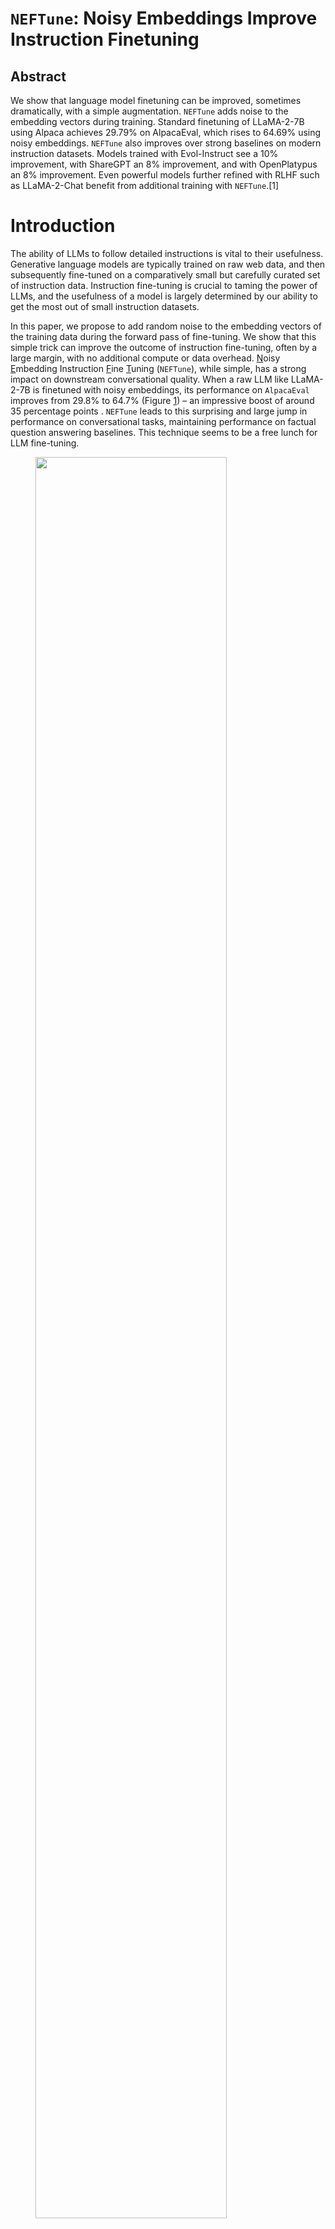 # `NEFTune`: Noisy Embeddings Improve Instruction Finetuning

## Abstract

We show that language model finetuning can be improved, sometimes dramatically, with a simple augmentation. `NEFTune` adds noise to the embedding vectors during training. Standard finetuning of LLaMA-2-7B using Alpaca achieves 29.79% on AlpacaEval, which rises to 64.69% using noisy embeddings. `NEFTune` also improves over strong baselines on modern instruction datasets. Models trained with Evol-Instruct see a 10% improvement, with ShareGPT an 8% improvement, and with OpenPlatypus an 8% improvement. Even powerful models further refined with RLHF such as LLaMA-2-Chat benefit from additional training with `NEFTune`.[1]

# Introduction

The ability of LLMs to follow detailed instructions is vital to their usefulness. Generative language models are typically trained on raw web data, and then subsequently fine-tuned on a comparatively small but carefully curated set of instruction data. Instruction fine-tuning is crucial to taming the power of LLMs, and the usefulness of a model is largely determined by our ability to get the most out of small instruction datasets.

In this paper, we propose to add random noise to the embedding vectors of the training data during the forward pass of fine-tuning. We show that this simple trick can improve the outcome of instruction fine-tuning, often by a large margin, with no additional compute or data overhead. <u>N</u>oisy <u>E</u>mbedding Instruction <u>F</u>ine <u>T</u>uning (`NEFTune`), while simple, has a strong impact on downstream conversational quality. When a raw LLM like LLaMA-2-7B is finetuned with noisy embeddings, its performance on `AlpacaEval` improves from 29.8% to 64.7% (Figure <a href="#fig:figure_1_results_AlpacaEval" data-reference-type="ref" data-reference="fig:figure_1_results_AlpacaEval">1</a>) – an impressive boost of around 35 percentage points . `NEFTune` leads to this surprising and large jump in performance on conversational tasks, maintaining performance on factual question answering baselines. This technique seems to be a free lunch for LLM fine-tuning.

<figure><img src="./figures/AlpacaEval_BlueColors_Figue1.png" id="fig:figure_1_results_AlpacaEval" style="width:85.0%" / /><figcaption aria-hidden="true"><code>AlpacaEval</code> Win Rate percentage for LLaMA-2-7B models finetuned on various datasets with and without <code>NEFTune</code>. <code>NEFTune</code> leads to massive performance boosts across all of these datasets, showcasing the increased conversational quality of the generated answers. </figcaption></figure>

## Related Work

The earliest forms of instruction finetuning such as FLAN and T0 focused on cross-task generalization in language models. Encoder-decoder language models were finetuned on a broad range of NLP tasks (about 100) and then evaluated on a set of different tasks. This was later scaled up to include thousands of tasks, seeing further improvement over the original FLAN . Although these works showed that LLMs could be easily adapted to solve simple and classical NLP tasks, real-world scenarios require LLMs to provide free-form answers to open-ended queries.

InstructGPT was the first model to tackle open-ended queries with impressive performance. OpenAI further trained GPT-3 using reinforcement learning from human feedback (RLHF) to *align* the model. This procedure gave rise to highly popular models like ChatGPT that captured the imagination of the general public and generated longer coherent text than its InstructGPT predecessor.

This led to the work of (*Self-Instruct*), which used InstructGPT (Text-Davinci-003) to produce instruction-output pairs which could be used to finetune the foundation models like LLaMA into instruction following variants like Alpaca . Through the rise in popularity of distilled models , the community has constructed other datasets distilling in particular ways from other models like ChatGPT, including . In another approach, ShareGPT was constructed by crowd sourcing real user conversations from ChatGPT. Other datasets like construct a dataset to improve specific aspects of the model like STEM question answering and logical reasoning. AlpaGasus filters data by quality (according to GPT-4) to improve performance.

It should be noted that noisy inputs have been used to improve models in various ways. The first instance of noise being used to improve language models was the FreeLB method by , who observed that adversarial perturbations boosted the performance of MLM models. The noise in this case is not random, but is rather computed by first adding a small Gaussian perturbation to the embeddings and then using a gradient step to find the perturbation that maximally alters model performance. This adversarial augmentation approach also improves model performance on graphs . While our proposed scheme is non-adversarial, we adopt the noise scaling rules from these works. Training on noisy inputs has also been done for other applications, such as to improve image captioning systems , and as a common component of early differential privacy mechanisms .

# `NEFTune`: Noisy Embedding Instruction Finetuning

Instruction models are trained on datasets comprising pairs of instructions and responses. Each step of `NEFTune` begins by sampling an instruction from the dataset, and converting its tokens to embedding vectors. `NEFTune` then departs from standard training by adding a random noise vector to the embeddings. The noise is generated by sampling iid uniform entries, each in the range \[ − 1, 1\], and then scaling the entire noise vector by a factor of $\\alpha/\\sqrt{Ld},$ where *L* is the sequence length, *d* is the embedding dimension, and *α* is a tunable parameter.

This scaling rule was borrowed from the adversarial ML literature , and results in a random vector with an expected Euclidean magnitude of approximately $\\alpha/\\sqrt{3}.$ Algorithm <a href="#alg:NEFTune" data-reference-type="ref" data-reference="alg:NEFTune">[alg:NEFTune]</a> describes our method in detail.

<div class="algorithm">

<div class="algorithmic">

**Input:** 𝒟 = {*x*<sub>*i*</sub>, *y*<sub>*i*</sub>}<sub>1</sub><sup>*N*</sup> tokenized dataset, embedding layer emb( ⋅ ), rest of model *f*<sub>/emb</sub>( ⋅ ),  
model parameters *θ*, loss( ⋅ ), optimizer opt( ⋅ ) `NEFT` Hyperparameter: base noise scale *α* ∈ ℝ<sup>+</sup>

Initialize *θ* from a pretrained model.

*X*<sub>emb</sub> ← emb(*X*<sub>*i*</sub>), ℝ<sup>*B* × *L* × *d*</sup> *ϵ* ∼ Uniform( − 1, 1), ℝ<sup>*B* × *L* × *d*</sup> $X\_{\\text{emb}}' \\gets X\_{\\text{emb}} + (\\frac{\\alpha}{\\sqrt{Ld}}) \\epsilon$ *Ŷ*<sub>*i*</sub> ← *f*<sub>/emb</sub>(*X*<sub>emb</sub>′) *θ* ← opt(*θ*, loss(*Ŷ*<sub>*i*</sub>, *Y*<sub>*i*</sub>))

</div>

</div>

# Experimental Set-up

## Models

We conduct the majority of our experiments using 7B parameter LLMs. Particularly, we use LLaMA-1, LLaMA-2, and OPT-6.7B . These similarly shaped transformers mostly differ in tokens seen during training. OPT, LLaMA-1, and LLaMA-2 were trained using 180B, 1T, and 2T tokens respectively. This difference is to be reflected in model performance on standard benchmarks like MMLU, with LLaMA-2 performing the best and OPT performing the worst. For the 13B and 70B parameter models, we train LLaMA-2. Additionally, we improve RLHF models by finetuning the highly refined LLaMA-2-Chat (7B) model.

## Instruction Finetuning Datasets

We focus on the following finetuning datasets either because of their wide popularity, or because they have yielded state-of-the-art results in the recent past. Note that we use only single-turn datasets because of the memory constraints of our hardware setup.

-   **Alpaca**  was constructed using the *Self-Instruct* method of , and the Text-Davinci-003 model . Self-Instruct uses a small seed set of tasks to construct new instruction tuning tasks and filter out bad ones.

-   **Evol-Instruct**  contains 70k single-turn instructions that are considered more complex than Alpaca. This dataset was derived from the Alpaca dataset by using ChatGPT to *evolve* the initial instructions.

-   **Open-Platypus**  is a curated dataset amalgamated from 11 open-source datasets, curated specifically towards improving LLM performance in STEM and logical domains. This set contains 25k questions where  ≈ 10% are LLM-generated and the remainder human-written.

-   **ShareGPT**  is a dataset of 70K voluntarily-shared ChatGPT conversations . Although ShareGPT is multiturn, we use the dataset version from Vicuna-v1.1 and split the multi-turn conversations closer to a single-turn format.

Additionally, we finetune all models with the Alpaca system prompt, except for ShareGPT, where we use the Vicuna system prompt. The hyperparameters can be found in Appendix <a href="#sec:hyperparameters" data-reference-type="ref" data-reference="sec:hyperparameters">9.1</a>. We set our hyperparameters through a coarse sweep on LLaMA-1 (7B) trained on the Alpaca dataset, where we see 6% improvement over the standard Alpaca model. We use these as the defaults on all models.

## Evaluation

Since we train using largely single-turn data, we evaluate the model’s conversational abilities using `AlpacaEval`. We also evaluate the tasks from the OpenLLM Leaderboard to determine if the `NEFTune` augmentation causes any loss in performance on standard multiple choice tasks.

**AlpacaEval.** The `AlpacaEval` dataset released by is used to evaluate the overall quality of generations. `AlpacaEval` is an automatic model-based evaluation that compares Text-Davinci-003 generations to the model generations over 805 instructions with the Win Rate reported. The Win Rate is the rate at which the model in question is preferred to Text-Davinci-003 as determined by model evaluator (GPT-4). The 805 test prompts are scraped from Vicuna, koala, Anthropic’s hh-rlhf, and other sources, making it a fairly comprehensive and diverse test. Additionally, `AlpacaEval` has high agreement with humans (validated on 20K annotations). We believe at the 7B and 13B scale this evaluation is still quite reasonable. We use both GPT-4 and ChatGPT as evaluators. We use ChatGPT as a precursor test to determine which models to evaluate on GPT-4. This is due to the cost and API restrictions of GPT-4.

**Hugging Face OpenLLM Leaderboard.** The evaluation datasets used for leaderboard ranking are the verbalized multiclass classification datasets ARC , HellaSwag , MMLU , and TruthfulQA . This combination of datasets broadly evaluates the ability of a LLM to respond to factual questions and reasoning challenges, and we evaluate these datasets to confirm that model capabilities are not negatively impacted by `NEFTune`.

# Results

#### `NEFTune` Improves Text Quality.

From Table <a href="#tab:LLaMA-2_GPT-4" data-reference-type="ref" data-reference="tab:LLaMA-2_GPT-4">1</a>, we can see an increase across all datasets for the 7B scale with an average increase of 15.1%, showing that training with `NEFT` significantly improves conversational ability and answer quality, as measured via `AlpacaEval`. Additionally, we can see from Figure <a href="#fig:AlpacaEval_model_dataset_ablation" data-reference-type="ref" data-reference="fig:AlpacaEval_model_dataset_ablation">2</a> that we also see improvements on older models, such as LLaMA-1 and OPT. Interestingly, we see less improvement on ShareGPT than on other datasets according to ChatGPT. However, this is not reflected in the GPT-4 evaluation. From Table <a href="#tab:llama-2-chat_SFT" data-reference-type="ref" data-reference="tab:llama-2-chat_SFT">2</a>, we see the Win Rate climbs from 75.03% to 88.81% (+13.78%) after adding `NEFTune` to the 70B parameter model trained on Evol-Instruct (hyperparameters in Appendix <a href="#sec:hyperparameters" data-reference-type="ref" data-reference="sec:hyperparameters">9.1</a>).

<div id="tab:LLaMA-2_GPT-4">

|            | Alpaca | Evol-Instruct | ShareGPT | OpenPlatypus | Average |
|:-----------|:------:|:-------------:|:--------:|:------------:|:-------:|
| LLaMA-2 7B | 29.79  |     70.34     |  68.74   |    62.00     |  57.71  |
| \+`NEFT`   | 64.69  |     79.60     |  76.28   |    70.61     |  72.80  |

`AlpacaEval` Win Rate versus Text-Davinci-003 for LLaMA-2 trained on different datasets, using GPT-4 as the evaluator, showing an average improvement of 15% across all datasets.

</div>

<figure><img src="./figures/Ablation_Model_Dataset_ChatGPT.png" id="fig:AlpacaEval_model_dataset_ablation" / /><figcaption aria-hidden="true"><code>AlpacaEval</code> Win Rate with and without <code>NEFTune</code> on LLaMA-2, LLaMA-1, and OPT across Alpaca, Evol-Instruct, ShareGPT and OpenPlatypus datasets. Performance improves across different datasets and models with ChatGPT as the evaluator.</figcaption></figure>

<embed src="figures/OpenLLM_Leaderboard_Llama_2_7B_Alpaca.pdf" title="fig:" id="fig:OpenLLM_leaderboard_performance" /> <embed src="figures/OpenLLM_Leaderboard_Llama_2_7B_OpenPlatypus.pdf" title="fig:" id="fig:OpenLLM_leaderboard_performance" /> <embed src="figures/OpenLLM_Leaderboard_Llama_2_7B_Evol_Instruct.pdf" title="fig:" id="fig:OpenLLM_leaderboard_performance" /> <embed src="figures/OpenLLM_Leaderboard_Llama_1_7B_Evol_Instruct.pdf" title="fig:" id="fig:OpenLLM_leaderboard_performance" />

#### `NEFTune` Can Improve Chat Models.

From Table <a href="#tab:llama-2-chat_SFT" data-reference-type="ref" data-reference="tab:llama-2-chat_SFT">2</a>, we see that further instruction finetuning LLaMA-2 Chat (7B) on Evol-Instruct can boost the performance of LLaMA-2-Chat by 3%. This model was already extensively tuned, using multiple rounds of RLHF. Yet, with `NEFTune`, we see a sizable, additional performance increase of 10%, although we note that some capabilities of this checkpoint model may be affected like its ability to refrain from outputting toxic behavior. Nevertheless, it is surprising that the conversation quality of such a refined chat model can be so dramatically improved.

#### Effect on Capabilities.

A potential concern is that `NEFTune` improves conversational ability only at the cost of other classical skills. We evaluate on the *OpenLLM Leaderboard* tasks, using the LM-Eval Harness implementation of MMLU, ARC, HellaSwag, and TruthfulQA. These benchmarks give us a glimpse into model knowledge, reasoning, and truthfulness. Figure <a href="#fig:OpenLLM_leaderboard_performance" data-reference-type="ref" data-reference="fig:OpenLLM_leaderboard_performance">6</a> shows that scores remain stable and that `NEFTune` preserves model capabilities.

<div id="tab:llama-2-chat_SFT">

|               | LLaMA-2 (7B) | LLaMA-2-Chat (7B) | LLaMA-2 (13B) | LLaMA-2 (70B) |
|:--------------|:------------:|:-----------------:|:-------------:|:-------------:|
| Base          |      \-      |                   |      \-       |      \-       |
| Evol-Instruct |    70.34     |       74.44       |     72.61     |     75.03     |
| \+`NEFT`      |    79.60     |       81.74       |     82.04     |     88.81     |

LLaMA-2-Chat (7B), LLaMA-2 (13B), and LLaMA-2 (70B) can be finetuned further to improve performance.

</div>

#### `NEFTune` Works with QLORA.

We show that `NEFTune` also improves performance in constrained resource environments by training with Quantized Low Rank Adapters (QLORA) . We use the implementation from , and the default training hyperparameters for all model weights, training for only one epoch. For 30B, we double the effective batch size and half the learning rate like .

Table <a href="#fig:QLORA_results" data-reference-type="ref" data-reference="fig:QLORA_results">3</a> shows that when training with QLORA, `AlpacaEval` performance increases across all model sizes and datasets studied. However, performance gains are less stark than those seen in full scale finetuning. This may be because different hyperparameters (i.e, number of finetuning epochs) are needed, or because we are heavily quantizing to 4-bits.

<div id="fig:QLORA_results">

|                     |            |            |             |             |             |
|:--------------------|:----------:|:----------:|:-----------:|:-----------:|:-----------:|
| Model               | LLaMA2(7B) | LLaMA2(7B) | LLaMA2(13B) | LLaMA2(13B) | LLaMA1(30B) |
| Dataset             |   Alpaca   | Evolve70k  |   Alpaca    |  Evolve70k  |   Alpaca    |
| Base                |   26.71    |   52.80    |    31.99    |    56.96    |    41.06    |
| \+`NEFT` (*α* = 5)  |   31.43    |   56.96    |    38.20    |    60.99    |    41.12    |
| \+`NEFT` (*α* = 10) |   28.57    |   54.84    |    41.55    |    61.30    |    43.11    |
| \+`NEFT` (*α* = 15) |   29.01    |   57.27    |    42.17    |    57.39    |    41.99    |

`AlpacaEval` Win Rate (ChatGPT Eval.) reported across different datasets and model sizes. Even training with QLORA, we can see performance increases across the board, although they are milder than regular finetuning.

</div>

#### A Qualitative Example.

Here we show a qualitative example from LLaMA-2 trained on Alpaca with and without `NEFT`. We choose the *quantum computing prompt* from the Vicuna Eval subset of the `AlpacaEval` instructions. We see from this example that Alpaca produces a response that is shorter, giving only a very basic definition of quantum computing, mentioning qubits, superposition, entanglement, and increased complex computation. In the Alpaca-`NEFT` response, the model provides a more fluid answer, expounding on these topics with clearer explanations of superposition and quantum entanglement, and including a mention of potential applications. We feel this example is representative of the kinds of changes induced by `NEFT`. See the appendix for more examples using different finetuning datasets.

<div class="tcolorbox">

**`AlpacaEval` (Vicuna Subset) Prompt**: Can you explain the basics of quantum computing?  
**Alpaca-2-7B Response**:  
Quantum computing is based on the principles of quantum mechanics, which allow for phenomena such as superposition and entanglement between particles. This means that information can be processed in parallel instead of sequentially like traditional computers. Quantum bits (qubits) are used to store data instead of classical bits, allowing more complex computations to take place with fewer resources than would otherwise be necessary.  
**Alpaca-2-7B-`NEFT` Response**:  
Quantum computing is based on the principles of quantum mechanics, which describe how particles such as electrons and photons behave at the subatomic level. Unlike traditional computers, which process information in binary digits (bits) that can be either 0 or 1, quantum bits (qubits) can exist in multiple states between 0 and 1 simultaneously. This phenomenon is known as superposition and allows for much more complex calculations to be performed than would otherwise be possible with classical computers. Quantum algorithms are designed to take advantage of this property by encoding data into qubit states so that it can be processed exponentially faster than conventional methods. Additionally, quantum entanglement–the ability for two particles to remain connected even over great distances–allows for large amounts of data to be sent across networks quickly and securely. The potential applications of quantum computing range from cryptography and artificial intelligence to drug discovery and material science. With continued research and development, quantum technology has the potential to revolutionize many industries.  

</div>

# Analysis

We hypothesize that by adding noise to the embeddings at train time, the model overfits less to the specifics of the instruction-tuning dataset, such as formatting details, exact wording, and text length. Instead of collapsing to the exact instruction distribution, the model is more capable of providing answers that incorporate knowledge and behaviors of the pretrained base model.

A very noticeable side-effect of this, that we observe immediately, is that the model is forming more coherent, longer completions. Longer, more verbose, completions are preferred by both human and machine evaluators on most datasets , but we find that the increased verbosity is only the most visible side-effect from the reduced overfitting to the instruction distribution; increased verbosity alone cannot explain the measured gains in performance.

## Overfitting

In this analysis, we focus on LLaMA-2-7B models trained on the Alpaca dataset both with and without `NEFTune`. We examine the training loss of both models on the Alpaca dataset (both are evaluated without noise) and the “testing” loss on the Evol-Instruct dataset. See Figure <a href="#fig:trainingloss_testloss" data-reference-type="ref" data-reference="fig:trainingloss_testloss">8</a>, which shows that the `NEFTune` model has significantly higher training loss but slightly lower testing loss compared to the base model trained without `NEFTune`. This indicated less overfitting and better generalization when `NEFTune` is used.

To test our overfitting hypothesis further, we also generate responses to training prompts with these models using greedy decoding. We compare the generated responses with the ground truth responses provided in the dataset and report the results in Figure <a href="#fig:ROUGE_BLEU" data-reference-type="ref" data-reference="fig:ROUGE_BLEU">10</a>. We use ROUGE-L and BLEU (up to n-gram order 4) to measure the similarity between responses. Figure <a href="#fig:ROUGE_BLEU" data-reference-type="ref" data-reference="fig:ROUGE_BLEU">10</a> shows that responses generated by the model trained with `NEFTune` have significantly lower ROUGE-L and BLEU scores. As ROUGE-L is based on longest common subsequence of words and BLEU is based on common n-grams between responses, higher scores on responses generated by the model trained without `NEFT` indicate that its responses contain a significantly larger portion of the same words in the same order from the ground truth response, as compared to the outputs of the model trained without `NEFTune`.

Taken together, these observations imply that standard finetuning recipes, while tuned for maximal performance, significantly overfit to the instruction dataset, inducing exact reproduction of some responses. In contrast, `NEFTune` models overfit less without reduction in performance on the test set, and do not “lock-in” to the exact wording of the instruction data, as seen in the ROUGE-L metric.

<embed src="figures/alpaca-train_cross_entropy_square.pdf" title="fig:" id="fig:trainingloss_testloss" /> <embed src="figures/wizard-train_cross_entropy_square.pdf" title="fig:" id="fig:trainingloss_testloss" />

## Length versus Token Diversity

Due to the strong correlation between increased length and performance on the `AlpacaEval` task (in our experiments and for submissions to the public leaderboard), we were curious whether the increase in length observed with `NEFTune` might come at a cost to the diversity of the text. To investigate this, we compute the n-gram repetition rates for LLaMA-2 trained on different finetuning datasets with and without `NEFT`[2]. N-grams reoccur more frequently in longer passages, and so we must control for passage length. We compute repetition and diversity scores on a fixed-length chunk at the beginning of each sample. The fixed length cuttoffs were 50 for models trained on Alpaca, 100 for Evol-Instruct, 150 for ShareGPT, and 150 for OpenPlatypus. We choose the chunk lengths so that at least half of the generations were longer than the cutoff, and sequences of insufficient length were dropped. The diversity scores we compute are a summary measure of 2-, 3-, and 4-gram repetition rates called *log-diversity*, as described in .

In Table <a href="#tab:length_repdiv_LLaMA2_NEFT" data-reference-type="ref" data-reference="tab:length_repdiv_LLaMA2_NEFT">[tab:length_repdiv_LLaMA2_NEFT]</a> and Table <a href="#tab:Noise_Length_Ablation" data-reference-type="ref" data-reference="tab:Noise_Length_Ablation">5</a>, we see that `NEFT` models generate longer outputs than their counterparts. However, we also see that the 2-gram repetition rates as well as overall token log-diversity for models trained with and without `NEFT` are nearly identical, providing evidence that the longer responses do not come at the expense of repetition, and instead provide additional details.

<embed src="figures/alpaca-train_generation_rougeL_square.pdf" title="fig:" id="fig:ROUGE_BLEU" /> <embed src="figures/alpaca-train_generation_bleu_square.pdf" title="fig:" id="fig:ROUGE_BLEU" />

## Length is (not) All You Need

To scrutinize the length–leaderboard correlation even further, we tested whether simply promoting a model to generate longer outputs was sufficient to recover the performance gains of models trained with `NEFT`. See Table <a href="#tab:prompt_length_ablation" data-reference-type="ref" data-reference="tab:prompt_length_ablation">4</a>. First, we try explicitly prompting the model to give longer answers. Interestingly, this boosts AlpaceEval scores by 16%. We can also coerce long completions by blocking the \[EOS\] token until we hit 250 tokens in length, thus forcing a standard model to produce answers as long as `NEFT`. This results in marginal improvements over standard finetuning.

Finally, we ablate the use of uniform versus Gaussian noise in the `NEFT` algorithm and find that Gaussian noise induces even longer outputs, but does not come with improved performance. See Table <a href="#tab:Noise_Length_Ablation" data-reference-type="ref" data-reference="tab:Noise_Length_Ablation">5</a>. While longer generations do score better, we see that no generation-time strategy came close to the performance of `NEFTune` models.

<div class="tabular">

llcccc & & & & &  
& Training data & 270.31 & 1356.43 & 1276.76 & 649.39  
& LLaMA-2 7B & 375.22 & 864.06 & 1011.28 & 1100.98  
& +`NEFT` & 1061.89 & 1403.59 & 1496.86 & 1694.26  
& LLaMA-2 7B & 60.5 & 138.99 & 161.04 & 170.41  
& +`NEFT` & 169.36 & 225.56 & 234.99 & 264.12  
& LLaMA-2 7B & 1.49 & 3.87 & 4.82 & 2.73  
& +`NEFT` & 1.72 & 3.79 & 4.58 & 3.21  
& LLaMA-2 7B & 15.97 & 10.65 & 8.40 & 9.96  
& +`NEFT` & 16.41 & 10.77 & 8.60 & 9.64  

</div>

<div id="tab:prompt_length_ablation">

| Setting (LLaMA-1)          | GPT-4 Win Rate | Avg. Character Length |
|:---------------------------|:--------------:|:---------------------:|
| Alpaca-7B-`NEFT`           |     61.99      |        1058.46        |
| Alpaca-7B (Long + Comp)    |     48.01      |        620.74         |
| Alpaca-7B (Long)           |     44.84      |        614.21         |
| Alpaca-7B (Comprehensive)  |     42.14      |        494.85         |
| Alpaca-7B (Min New Tokens) |     38.58      |        1110.97        |
| Alpaca-7B                  |     32.36      |        375.22         |

We use the following meta-prompts to get longer responses: “Generate a long response”, “Generate a comprehensive response”, and “Generate a long and comprehensive response.” Longer responses score better, but do not close the gap with `NEFT`.

</div>

<div id="tab:Noise_Length_Ablation">

| Setting           | Alpaca |           | Evol-Instruct |           | OpenPlatypus |           |
|:------------------|:------:|:---------:|:-------------:|:---------:|:------------:|:---------:|
| LLaMA-2-7b        | 48.26  | (375.22)  |     62.55     | (864.06)  |    57.20     | (1100.98) |
| +Uniform Noise 5  | 62.55  | (1061.89) |     67.58     | (1403.59) |    60.99     | (1428.31) |
| +Uniform Noise 10 | 61.18  | (1009.94) |     65.59     | (1696.88) |    60.62     | (1833.85) |
| +Uniform Noise 15 | 61.86  | (819.61)  |     66.58     | (1650.65) |    61.74     | (1694.26) |
| +Gaussian Noise 5 | 60.93  | (1371.32) |     65.09     | (2065.75) |    59.13     | (2060.92) |

Win Rate (and Avg. Character Length) on `AlpacaEval` as evaluated by ChatGPT for different levels and types of training noise. While length does increase with noise, it is not always indicative of `AlpacaEval` Win Rate.

</div>

## Human Study

Since our primary results are based on the `AlpacaEval` benchmark, which is scored by a large language model, we also run a small scale human study amongst the authors of this work. For a subsample of 140 instructions from `AlpacaEval`, we present annotators with one response generated by a LLaMA-2 model finetuned on Alpaca data with `NEFT` and another response from a model trained without `NEFT`, in random order.

Human annotators preferred `NEFT` in 88 instances, and 22 instances were a draw. This corresponds to a 74.6% win score for `NEFT` using the `AlpacaEval` formula (88/(140 − 22)). Next, we performed a modified run of `AlpacaEval` where, instead of asking the evaluator (GPT-4) to choose between the outputs of our model or Text-Davinci-003, we present the same pairs of responses from the standard finetuned model and a `NEFT` version of the same model. There, we observe a win score of 92.80%.

# Conclusions and Limitations

The success of `NEFTune` points to the often ignored importance of algorithms and regularizers for LLM training. Unlike the computer vision community, which has studied regularization and overfitting for years, the LLM community tends to use standardized training loops that are designed for optimizer stability and not generalization. In this environment, LLM researchers have become fixated on datasets and model scaling as the primary path forward. Given the consistent gains of `NEFTune`, and the tendency to overfit on small instruction datasets, it seems that regularization deserves to be revisited in the LLM setting.

Our study has several limitations. We adopt `AlpacaEval` as our central measure of instruction-following ability for LLMs, which is subject to the biases of a single judge (GPT-4). Additionally, due to limited compute resources, we were not able to validate the success of `NEFTune` on larger 70B variants across multiple datasets, and we had to rely on fixed hyper-parameters for most `NEFTune` runs rather than sweeping. Finally, despite our empirical studies, we do not have a conclusive understanding of why `NEFTune` works.

# Ethics Statement

In this work, we proposed an augmentation for instruction finetuning. Although we evaluate these models on standard benchmarks, we do not rigiously evaluate the impact of `NEFTune` on model safety and reliability characteristics like toxicity or refusal to provide potentially harmful responses.

# Reproducibility Statement

We describe the models (in Section <a href="#sec:model_exp_setup" data-reference-type="ref" data-reference="sec:model_exp_setup">3.1</a>) and datasets (in Section <a href="#sec:Datasets" data-reference-type="ref" data-reference="sec:Datasets">3.2</a>) used in our experiments including all hyperparameters (in Section <a href="#sec:hyperparameters" data-reference-type="ref" data-reference="sec:hyperparameters">9.1</a>). The compute infrastructure used was based on commodity-level CPUs and GPUs running open source software (expect 70B parameter finetuning).

### Author Contributions

**Neel Jain\*** – Led the project, contributed to code, ran experiments, developed the method, created majority of plots and written sections.  
**Ping-yeh Chiang\*** – Developed critical parts of the training code, contributed to the methods development, ran QLORA experiments.  
**Yuxin Wen\*** – Ran the bulk of experiments, helped develop the method, contributed to writing.  
**John Kirchenbauer** – Performed evaluation on OpenLLM Leaderboard tasks, diversity analysis, large contributor to the writing.  
**Hong-Min Chu, Gowthami Somepalli** – Ran the experiments for overfitting and embedding analysis and contributed to the writing of these sections.  
**Brian R. Bartoldson, Bhavya Kailkhura** – Ran experiments on large model sizes and developed parallel implementation.  
**Avi Schwarzschild, Aniruddha Saha, Micah Goldblum** – Contributed to writing.  
**Jonas Geiping, Tom Goldstein** – Developed the idea, made large contributions to the writing.

### Acknowledgments

This work was made possible by the ONR MURI program, the Office of Naval Research (N000142112557), and the AFOSR MURI program. Commercial support was provided by Capital One Bank, the Amazon Research Award program, and Open Philanthropy. Further support was provided by the National Science Foundation (IIS-2212182), and by the NSF TRAILS Institute (2229885).

Furthermore, this work was performed under the auspices of the U.S. Department of Energy by the Lawrence Livermore National Laboratory under Contract No. DE-AC52-07NA27344. Brian Bartoldson’s and Bhavya Kailkhura’s efforts were supported by the LLNL-LDRD Program under Project No. 24-ERD-010 (LLNL-CONF-855498). We are also grateful to Amar Saini who provided HPC support.

# References

<div class="thebibliography">

Tom Brown, Benjamin Mann, Nick Ryder, Melanie Subbiah, Jared D Kaplan, Prafulla Dhariwal, Arvind Neelakantan, Pranav Shyam, Girish Sastry, Amanda Askell, et al Language models are few-shot learners *Advances in neural information processing systems*, 33: 1877–1901, 2020. **Abstract:** Recent work has demonstrated substantial gains on many NLP tasks and benchmarks by pre-training on a large corpus of text followed by fine-tuning on a specific task. While typically task-agnostic in architecture, this method still requires task-specific fine-tuning datasets of thousands or tens of thousands of examples. By contrast, humans can generally perform a new language task from only a few examples or from simple instructions - something which current NLP systems still largely struggle to do. Here we show that scaling up language models greatly improves task-agnostic, few-shot performance, sometimes even reaching competitiveness with prior state-of-the-art fine-tuning approaches. Specifically, we train GPT-3, an autoregressive language model with 175 billion parameters, 10x more than any previous non-sparse language model, and test its performance in the few-shot setting. For all tasks, GPT-3 is applied without any gradient updates or fine-tuning, with tasks and few-shot demonstrations specified purely via text interaction with the model. GPT-3 achieves strong performance on many NLP datasets, including translation, question-answering, and cloze tasks, as well as several tasks that require on-the-fly reasoning or domain adaptation, such as unscrambling words, using a novel word in a sentence, or performing 3-digit arithmetic. At the same time, we also identify some datasets where GPT-3’s few-shot learning still struggles, as well as some datasets where GPT-3 faces methodological issues related to training on large web corpora. Finally, we find that GPT-3 can generate samples of news articles which human evaluators have difficulty distinguishing from articles written by humans. We discuss broader societal impacts of this finding and of GPT-3 in general. (@brown2020language)

Lichang Chen, Shiyang Li, Jun Yan, Hai Wang, Kalpa Gunaratna, Vikas Yadav, Zheng Tang, Vijay Srinivasan, Tianyi Zhou, Heng Huang, et al Alpagasus: Training a better alpaca with fewer data *arXiv preprint arXiv:2307.08701*, 2023. **Abstract:** Large language models (LLMs) strengthen instruction-following capability through instruction-finetuning (IFT) on supervised instruction/response data. However, widely used IFT datasets (e.g., Alpaca’s 52k data) surprisingly contain many low-quality instances with incorrect or irrelevant responses, which are misleading and detrimental to IFT. In this paper, we propose a simple and effective data selection strategy that automatically identifies and filters out low-quality data using a strong LLM (e.g., ChatGPT). To this end, we introduce AlpaGasus, which is finetuned on only 9k high-quality data filtered from the 52k Alpaca data. AlpaGasus significantly outperforms the original Alpaca as evaluated by GPT-4 on multiple test sets and the controlled human evaluation. Its 13B variant matches $&gt;90{}%$ performance of its teacher LLM (i.e., Text-Davinci-003 generating the 52k data) on test tasks. It also provides 5.7x faster training, reducing the training time for a 7B variant from 80 minutes (for Alpaca) to 14 minutes. Moreover, the experiments prove the efficacy of our method across diverse datasets, base models, and LLM filters. Overall, AlpaGasus demonstrates a novel data-centric IFT paradigm that can be generally applied to instruction-tuning data, leading to faster training and better instruction-following models. Our project page is available at: https://lichang-chen.github.io/AlpaGasus/ (@chen2023alpagasus)

Wei-Lin Chiang, Zhuohan Li, Zi Lin, Ying Sheng, Zhanghao Wu, Hao Zhang, Lianmin Zheng, Siyuan Zhuang, Yonghao Zhuang, Joseph E. Gonzalez, Ion Stoica, and Eric P. Xing Vicuna: An open-source chatbot impressing gpt-4 with 90%chatgpt quality March 2023. URL <https://lmsys.org/blog/2023-03-30-vicuna/>. **Abstract:** &lt;p&gt;We introduce Vicuna-13B, an open-source chatbot trained by fine-tuning LLaMA on user-shared conversations collected from ShareGPT. Preliminary evaluation ... (@vicuna2023)

Hyung Won Chung, Le Hou, Shayne Longpre, Barret Zoph, Yi Tay, William Fedus, Eric Li, Xuezhi Wang, Mostafa Dehghani, Siddhartha Brahma, et al Scaling instruction-finetuned language models *arXiv preprint arXiv:2210.11416*, 2022. **Abstract:** Finetuning language models on a collection of datasets phrased as instructions has been shown to improve model performance and generalization to unseen tasks. In this paper we explore instruction finetuning with a particular focus on (1) scaling the number of tasks, (2) scaling the model size, and (3) finetuning on chain-of-thought data. We find that instruction finetuning with the above aspects dramatically improves performance on a variety of model classes (PaLM, T5, U-PaLM), prompting setups (zero-shot, few-shot, CoT), and evaluation benchmarks (MMLU, BBH, TyDiQA, MGSM, open-ended generation). For instance, Flan-PaLM 540B instruction-finetuned on 1.8K tasks outperforms PALM 540B by a large margin (+9.4% on average). Flan-PaLM 540B achieves state-of-the-art performance on several benchmarks, such as 75.2% on five-shot MMLU. We also publicly release Flan-T5 checkpoints, which achieve strong few-shot performance even compared to much larger models, such as PaLM 62B. Overall, instruction finetuning is a general method for improving the performance and usability of pretrained language models. (@FLANchung2022scaling)

Peter Clark, Isaac Cowhey, Oren Etzioni, Tushar Khot, Ashish Sabharwal, Carissa Schoenick, and Oyvind Tafjord Think you have solved question answering? try arc, the ai2 reasoning challenge *arXiv preprint arXiv:1803.05457*, 2018. **Abstract:** We present a new question set, text corpus, and baselines assembled to encourage AI research in advanced question answering. Together, these constitute the AI2 Reasoning Challenge (ARC), which requires far more powerful knowledge and reasoning than previous challenges such as SQuAD or SNLI. The ARC question set is partitioned into a Challenge Set and an Easy Set, where the Challenge Set contains only questions answered incorrectly by both a retrieval-based algorithm and a word co-occurence algorithm. The dataset contains only natural, grade-school science questions (authored for human tests), and is the largest public-domain set of this kind (7,787 questions). We test several baselines on the Challenge Set, including leading neural models from the SQuAD and SNLI tasks, and find that none are able to significantly outperform a random baseline, reflecting the difficult nature of this task. We are also releasing the ARC Corpus, a corpus of 14M science sentences relevant to the task, and implementations of the three neural baseline models tested. Can your model perform better? We pose ARC as a challenge to the community. (@clark2018think)

Tim Dettmers, Artidoro Pagnoni, Ari Holtzman, and Luke Zettlemoyer Qlora: Efficient finetuning of quantized llms *arXiv preprint arXiv:2305.14314*, 2023. **Abstract:** We present QLoRA, an efficient finetuning approach that reduces memory usage enough to finetune a 65B parameter model on a single 48GB GPU while preserving full 16-bit finetuning task performance. QLoRA backpropagates gradients through a frozen, 4-bit quantized pretrained language model into Low Rank Adapters (LoRA). Our best model family, which we name Guanaco, outperforms all previous openly released models on the Vicuna benchmark, reaching 99.3% of the performance level of ChatGPT while only requiring 24 hours of finetuning on a single GPU. QLoRA introduces a number of innovations to save memory without sacrificing performance: (a) 4-bit NormalFloat (NF4), a new data type that is information theoretically optimal for normally distributed weights (b) double quantization to reduce the average memory footprint by quantizing the quantization constants, and (c) paged optimziers to manage memory spikes. We use QLoRA to finetune more than 1,000 models, providing a detailed analysis of instruction following and chatbot performance across 8 instruction datasets, multiple model types (LLaMA, T5), and model scales that would be infeasible to run with regular finetuning (e.g. 33B and 65B parameter models). Our results show that QLoRA finetuning on a small high-quality dataset leads to state-of-the-art results, even when using smaller models than the previous SoTA. We provide a detailed analysis of chatbot performance based on both human and GPT-4 evaluations showing that GPT-4 evaluations are a cheap and reasonable alternative to human evaluation. Furthermore, we find that current chatbot benchmarks are not trustworthy to accurately evaluate the performance levels of chatbots. A lemon-picked analysis demonstrates where Guanaco fails compared to ChatGPT. We release all of our models and code, including CUDA kernels for 4-bit training. (@dettmers2023qlora)

Yann Dubois, Xuechen Li, Rohan Taori, Tianyi Zhang, Ishaan Gulrajani, Jimmy Ba, Carlos Guestrin, Percy Liang, and Tatsunori B Hashimoto Alpacafarm: A simulation framework for methods that learn from human feedback *arXiv preprint arXiv:2305.14387*, 2023. **Abstract:** Large language models (LLMs) such as ChatGPT have seen widespread adoption due to their strong instruction-following abilities. Developing these LLMs involves a complex yet poorly understood workflow requiring training with human feedback. Replicating and understanding this instruction-following requires tackling three major challenges: the high cost of data collection, the lack of trustworthy evaluation, and the absence of reference method implementations. We address these challenges with AlpacaFarm, a simulator that enables research and development for learning from feedback at a low cost. First, we design LLM prompts to simulate human feedback that are 50x cheaper than crowdworkers and display high agreement with humans. Second, we propose an automatic evaluation and validate it against human instructions obtained on real-world interactions. Third, we contribute reference implementations for several methods (PPO, DPO, best-of-n, expert iteration, and more) that learn from pairwise feedback. Finally, as an end-to-end validation of AlpacaFarm, we train and evaluate eleven models on 10k pairs of real human feedback and show that rankings of models trained in AlpacaFarm match rankings of models trained on human data. As a demonstration of the research possible in AlpacaFarm, we find that methods that use a reward model can substantially improve over supervised fine-tuning and that our reference PPO implementation leads to a +10% improvement in win-rate against Davinci003. We release all components of AlpacaFarm at https://github.com/tatsu-lab/alpaca\_farm. (@dubois2023alpacafarm)

Cynthia Dwork, Aaron Roth, et al The algorithmic foundations of differential privacy *Foundations and Trends in Theoretical Computer Science*, 9 (3–4): 211–407, 2014. **Abstract:** The problem of privacy-preserving data analysis has a long history spanning multiple disciplines. As electronic data about individuals becomes increasingly detailed, and as technology enables ever more powerful collection and curation of these data, the need increases for a robust, meaningful, and mathematically rigorous definition of privacy, together with a computationally rich class of algorithms that satisfy this definition. Differential Privacy is such a definition. The Algorithmic Foundations of Differential Privacy starts out by motivating and discussing the meaning of differential privacy, and proceeds to explore the fundamental techniques for achieving differential privacy, and the application of these techniques in creative combinations, using the query-release problem as an ongoing example. A key point is that, by rethinking the computational goal, one can often obtain far better results than would be achieved by methodically replacing each step of a non-private computation with a differentially private implementation. Despite some powerful computational results, there are still fundamental limitations. Virtually all the algorithms discussed herein maintain differential privacy against adversaries of arbitrary computational power — certain algorithms are computationally intensive, others are efficient. Computational complexity for the adversary and the algorithm are both discussed. The monograph then turns from fundamentals to applications other than query-release, discussing differentially private methods for mechanism design and machine learning. The vast majority of the literature on differentially private algorithms considers a single, static, database that is subject to many analyses. Differential privacy in other models, including distributed databases and computations on data streams, is discussed. The Algorithmic Foundations of Differential Privacy is meant as a thorough introduction to the problems and techniques of differential privacy, and is an invaluable reference for anyone with an interest in the topic. (@dwork2014algorithmic)

Leo Gao, Jonathan Tow, Stella Biderman, Sid Black, Anthony DiPofi, Charles Foster, Laurence Golding, Jeffrey Hsu, Kyle McDonell, Niklas Muennighoff, Jason Phang, Laria Reynolds, Eric Tang, Anish Thite, Ben Wang, Kevin Wang, and Andy Zou A framework for few-shot language model evaluation September 2021. URL <https://doi.org/10.5281/zenodo.5371628>. **Abstract:** This expository paper introduces a simplified approach to image-based quality inspection in manufacturing using OpenAI’s CLIP (Contrastive Language-Image Pretraining) model adapted for few-shot learning. While CLIP has demonstrated impressive capabilities in general computer vision tasks, its direct application to manufacturing inspection presents challenges due to the domain gap between its training data and industrial applications. We evaluate CLIP’s effectiveness through five case studies: metallic pan surface inspection, 3D printing extrusion profile analysis, stochastic textured surface evaluation, automotive assembly inspection, and microstructure image classification. Our results show that CLIP can achieve high classification accuracy with relatively small learning sets (50-100 examples per class) for single-component and texture-based applications. However, the performance degrades with complex multi-component scenes. We provide a practical implementation framework that enables quality engineers to quickly assess CLIP’s suitability for their specific applications before pursuing more complex solutions. This work establishes CLIP-based few-shot learning as an effective baseline approach that balances implementation simplicity with robust performance, demonstrated in several manufacturing quality control applications. (@eval-harness)

Dan Hendrycks, Collin Burns, Steven Basart, Andy Zou, Mantas Mazeika, Dawn Song, and Jacob Steinhardt Measuring massive multitask language understanding In *International Conference on Learning Representations*, 2020. **Abstract:** We propose a new test to measure a text model’s multitask accuracy. The test covers 57 tasks including elementary mathematics, US history, computer science, law, and more. To attain high accuracy on this test, models must possess extensive world knowledge and problem solving ability. We find that while most recent models have near random-chance accuracy, the very largest GPT-3 model improves over random chance by almost 20 percentage points on average. However, on every one of the 57 tasks, the best models still need substantial improvements before they can reach expert-level accuracy. Models also have lopsided performance and frequently do not know when they are wrong. Worse, they still have near-random accuracy on some socially important subjects such as morality and law. By comprehensively evaluating the breadth and depth of a model’s academic and professional understanding, our test can be used to analyze models across many tasks and to identify important shortcomings. (@hendrycks2020measuring-MMLU)

John Kirchenbauer, Jonas Geiping, Yuxin Wen, Manli Shu, Khalid Saifullah, Kezhi Kong, Kasun Fernando, Aniruddha Saha, Micah Goldblum, and Tom Goldstein On the reliability of watermarks for large language models *arXiv preprint arXiv:2306.04634*, 2023. **Abstract:** As LLMs become commonplace, machine-generated text has the potential to flood the internet with spam, social media bots, and valueless content. Watermarking is a simple and effective strategy for mitigating such harms by enabling the detection and documentation of LLM-generated text. Yet a crucial question remains: How reliable is watermarking in realistic settings in the wild? There, watermarked text may be modified to suit a user’s needs, or entirely rewritten to avoid detection. We study the robustness of watermarked text after it is re-written by humans, paraphrased by a non-watermarked LLM, or mixed into a longer hand-written document. We find that watermarks remain detectable even after human and machine paraphrasing. While these attacks dilute the strength of the watermark, paraphrases are statistically likely to leak n-grams or even longer fragments of the original text, resulting in high-confidence detections when enough tokens are observed. For example, after strong human paraphrasing the watermark is detectable after observing 800 tokens on average, when setting a 1e-5 false positive rate. We also consider a range of new detection schemes that are sensitive to short spans of watermarked text embedded inside a large document, and we compare the robustness of watermarking to other kinds of detectors. (@kirchenbauer2023reliability)

Kezhi Kong, Guohao Li, Mucong Ding, Zuxuan Wu, Chen Zhu, Bernard Ghanem, Gavin Taylor, and Tom Goldstein Robust optimization as data augmentation for large-scale graphs In *Proceedings of the IEEE/CVF Conference on Computer Vision and Pattern Recognition*, pp. 60–69, 2022. **Abstract:** Data augmentation helps neural networks generalize better by enlarging the training set, but it remains an open question how to effectively augment graph data to enhance the performance of GNNs (Graph Neural Networks). While most existing graph regularizers focus on manipulating graph topological structures by adding/removing edges, we offer a method to augment node features for better performance. We propose FLAG (Free Large-scale Adversarial Augmentation on Graphs), which iteratively augments node features with gradient-based adversarial perturbations during training. By making the model invariant to small fluctuations in input data, our method helps models generalize to out-of-distribution samples and boosts model performance at test time. FLAG is a general-purpose approach for graph data, which universally works in node classification, link prediction, and graph classification tasks. FLAG is also highly flexible and scalable, and is deployable with arbitrary GNN backbones and large-scale datasets. We demon-strate the efficacy and stability of our method through ex-tensive experiments and ablation studies. We also provide intuitive observations for a deeper understanding of our method. We open source our implementation at https://github.com/devnkong/FLAG. (@kong2022robust)

Ariel N. Lee, Cole J. Hunter, and Nataniel Ruiz Platypus: Quick, cheap, and powerful refinement of llms *arXiv preprint arxiv:2308.07317*, 2023. **Abstract:** We present ${}textbf{Platypus}$, a family of fine-tuned and merged Large Language Models (LLMs) that achieves the strongest performance and currently stands at first place in HuggingFace’s Open LLM Leaderboard as of the release date of this work. In this work we describe (1) our curated dataset ${}textbf{Open-Platypus}$, that is a subset of other open datasets and which ${}textit{we release to the public}$ (2) our process of fine-tuning and merging LoRA modules in order to conserve the strong prior of pretrained LLMs, while bringing specific domain knowledge to the surface (3) our efforts in checking for test data leaks and contamination in the training data, which can inform future research. Specifically, the Platypus family achieves strong performance in quantitative LLM metrics across model sizes, topping the global Open LLM leaderboard while using just a fraction of the fine-tuning data and overall compute that are required for other state-of-the-art fine-tuned LLMs. In particular, a 13B Platypus model can be trained on ${}textit{a single}$ A100 GPU using 25k questions in 5 hours. This is a testament of the quality of our Open-Platypus dataset, and opens opportunities for more improvements in the field. Project page: https://platypus-llm.github.io (@platypus2023)

Xiang Lisa Li, Ari Holtzman, Daniel Fried, Percy Liang, Jason Eisner, Tatsunori Hashimoto, Luke Zettlemoyer, and Mike Lewis Contrastive decoding: Open-ended text generation as optimization *arXiv preprint arXiv:2210.15097*, 2022. **Abstract:** Given a language model (LM), maximum probability is a poor decoding objective for open-ended generation, because it produces short and repetitive text. On the other hand, sampling can often produce incoherent text that drifts from the original topics. We propose contrastive decoding (CD), a reliable decoding approach that optimizes a contrastive objective subject to a plausibility constraint. The contrastive objective returns the difference between the likelihood under a large LM (called the expert, e.g. OPT-13B) and a small LM (called the amateur, e.g. OPT-125M), and the constraint ensures that the outputs are plausible. CD is inspired by the fact that the failures of larger LMs (e.g., repetition, incoherence) are even more prevalent in smaller LMs, and that this difference signals which texts should be preferred. CD requires zero additional training, and produces higher quality text than decoding from the larger LM alone. It also works across model scales (OPT-13B and GPT2-1.5B) and significantly outperforms four strong decoding algorithms (e.g., nucleus, top-k) in automatic and human evaluations across wikipedia, news and story domains. (@li2022contrastive)

Chin-Yew Lin : A package for automatic evaluation of summaries In *Text Summarization Branches Out*, pp. 74–81, Barcelona, Spain, July 2004. Association for Computational Linguistics. URL <https://www.aclweb.org/anthology/W04-1013>. **Abstract:** ROUGE stands for Recall-Oriented Understudy for Gisting Evaluation. It includes measures to automatically determine the quality of a summary by comparing it to other (ideal) summaries created by humans. The measures count the number of overlapping units such as n-gram, word sequences, and word pairs between the computer-generated summary to be evaluated and the ideal summaries created by humans. This paper introduces four different ROUGE measures: ROUGE-N, ROUGE-L, ROUGE-W, and ROUGE-S included in the ROUGE summarization evaluation package and their evaluations. Three of them have been used in the Document Understanding Conference (DUC) 2004, a large-scale summarization evaluation sponsored by NIST. (@lin2004rouge)

Stephanie Lin, Jacob Hilton, and Owain Evans ruthfulQA: Measuring how models mimic human falsehoods In *Proceedings of the 60th Annual Meeting of the Association for Computational Linguistics (Volume 1: Long Papers)*, pp. 3214–3252, Dublin, Ireland, May 2022. Association for Computational Linguistics. . URL <https://aclanthology.org/2022.acl-long.229>. **Abstract:** We propose a benchmark to measure whether a language model is truthful in generating answers to questions. The benchmark comprises 817 questions that span 38 categories, including health, law, finance and politics. We crafted questions that some humans would answer falsely due to a false belief or misconception. To perform well, models must avoid generating false answers learned from imitating human texts. We tested GPT-3, GPT-Neo/J, GPT-2 and a T5-based model. The best model was truthful on 58% of questions, while human performance was 94%. Models generated many false answers that mimic popular misconceptions and have the potential to deceive humans. The largest models were generally the least truthful. This contrasts with other NLP tasks, where performance improves with model size. However, this result is expected if false answers are learned from the training distribution. We suggest that scaling up models alone is less promising for improving truthfulness than fine-tuning using training objectives other than imitation of text from the web. (@lin-etal-2022-truthfulqa)

David Nukrai, Ron Mokady, and Amir Globerson Text-only training for image captioning using noise-injected clip *ArXiv*, abs/2211.00575, 2022. URL <https://api.semanticscholar.org/CorpusID:253244258>. **Abstract:** We consider the task of image-captioning using only the CLIP model and additional text data at training time, and no additional captioned images. Our approach relies on the fact that CLIP is trained to make visual and textual embeddings similar. Therefore, we only need to learn how to translate CLIP textual embeddings back into text, and we can learn how to do this by learning a decoder for the frozen CLIP text encoder using only text. We argue that this intuition is "almost correct" because of a gap between the embedding spaces, and propose to rectify this via noise injection during training. We demonstrate the effectiveness of our approach by showing SOTA zero-shot image captioning across four benchmarks, including style transfer. Code, data, and models are available on GitHub. (@Nukrai2022TextOnlyTF)

OpenAI Introducing chatgpt 2022. URL <https://openai.com/blog/chatgpt>. **Abstract:** ChatGPT has recently emerged to aid in computer programming education due to its cutting-edge functionality of generating program code, debugging, etc. This research firstly focused on what the ethical considerations and solutions are for the first-year IT students who use ChatGPT to write computer programs in an integrated assignment. And then it turned to investigate what impact ChatGPT has on the programming competencies and learning outcomes of students compared to those who do not use ChatGPT. To ensure students use ChatGPT ethically, guidance was provided together with a declaration form of ethically using ChatGPT in each phase of the assignment. Next, we collected and analyzed a survey and their declaration from students and compared student effort, time spent, and performance outcomes from those who were using and without using ChatGPT. Based on the findings, we concluded that although ChatGPT provides an opportunity to the first-year students to learn programming in the way of analysis, synthesis, and evaluation, many students still prefer the conventional way of learning programming in terms of comprehension and application. We argued that since our students in the programming course are always from different academic background levels, we would continue to use both ChatGPT and conventional eLearning resources to meet different learning requirements. (@OpenAIchatGPT)

Long Ouyang, Jeffrey Wu, Xu Jiang, Diogo Almeida, Carroll Wainwright, Pamela Mishkin, Chong Zhang, Sandhini Agarwal, Katarina Slama, Alex Ray, et al Training language models to follow instructions with human feedback *Advances in Neural Information Processing Systems*, 35: 27730–27744, 2022. **Abstract:** Making language models bigger does not inherently make them better at following a user’s intent. For example, large language models can generate outputs that are untruthful, toxic, or simply not helpful to the user. In other words, these models are not aligned with their users. In this paper, we show an avenue for aligning language models with user intent on a wide range of tasks by fine-tuning with human feedback. Starting with a set of labeler-written prompts and prompts submitted through the OpenAI API, we collect a dataset of labeler demonstrations of the desired model behavior, which we use to fine-tune GPT-3 using supervised learning. We then collect a dataset of rankings of model outputs, which we use to further fine-tune this supervised model using reinforcement learning from human feedback. We call the resulting models InstructGPT. In human evaluations on our prompt distribution, outputs from the 1.3B parameter InstructGPT model are preferred to outputs from the 175B GPT-3, despite having 100x fewer parameters. Moreover, InstructGPT models show improvements in truthfulness and reductions in toxic output generation while having minimal performance regressions on public NLP datasets. Even though InstructGPT still makes simple mistakes, our results show that fine-tuning with human feedback is a promising direction for aligning language models with human intent. (@InstructGPT)

Kishore Papineni, Salim Roukos, Todd Ward, and Wei jing Zhu Bleu: a method for automatic evaluation of machine translation In *Proceedings of the 40th annual meeting of the Association for Computational Linguistics*, pp. 311–318, 2002. **Abstract:** Human evaluations of machine translation are extensive but expensive. Human evaluations can take months to finish and involve human labor that can not be reused. We propose a method of automatic machine translation evaluation that is quick, inexpensive, and language-independent, that correlates highly with human evaluation, and that has little marginal cost per run. We present this method as an automated understudy to skilled human judges which substitutes for them when there is need for quick or frequent evaluations. (@papineni02bleu)

Victor Sanh, Albert Webson, Colin Raffel, Stephen Bach, Lintang Sutawika, Zaid Alyafeai, Antoine Chaffin, Arnaud Stiegler, Arun Raja, Manan Dey, et al Multitask prompted training enables zero-shot task generalization In *International Conference on Learning Representations*, 2021. **Abstract:** Large language models have recently been shown to attain reasonable zero-shot generalization on a diverse set of tasks (Brown et al., 2020). It has been hypothesized that this is a consequence of implicit multitask learning in language models’ pretraining (Radford et al., 2019). Can zero-shot generalization instead be directly induced by explicit multitask learning? To test this question at scale, we develop a system for easily mapping any natural language tasks into a human-readable prompted form. We convert a large set of supervised datasets, each with multiple prompts with diverse wording. These prompted datasets allow for benchmarking the ability of a model to perform completely held-out tasks. We fine-tune a pretrained encoder-decoder model (Raffel et al., 2020; Lester et al., 2021) on this multitask mixture covering a wide variety of tasks. The model attains strong zero-shot performance on several standard datasets, often outperforming models up to 16x its size. Further, our approach attains strong performance on a subset of tasks from the BIG-bench benchmark, outperforming models up to 6x its size. All trained models are available at https://github.com/bigscience-workshop/t-zero and all prompts are available at https://github.com/bigscience-workshop/promptsource. (@sanh2021multitask-T0)

ShareGPT, 2023 URL <https://sharegpt.com/> **Abstract:** In this paper we study in what order a crawler should visit the URLs it has seen, in order to obtain more "important" pages first. Obtaining important pages rapidly can be very useful when a crawler cannot visit the entire Web in a reasonable amount of time. We define several importance metrics, ordering schemes, and performance evaluation measures for this problem. We also experimentally evaluate the ordering schemes on the Stanford University Web. Our results show that a crawler with a good ordering scheme can obtain important pages significantly faster than one without. (@sharegpt)

Rohan Taori, Ishaan Gulrajani, Tianyi Zhang, Yann Dubois, Xuechen Li, Carlos Guestrin, Percy Liang, and Tatsunori B. Hashimoto Stanford alpaca: An instruction-following llama model <https://github.com/tatsu-lab/stanford_alpaca>, 2023. **Abstract:** Automatic fact-checking plays a crucial role in combating the spread of misinformation. Large Language Models (LLMs) and Instruction-Following variants, such as InstructGPT and Alpaca, have shown remarkable performance in various natural language processing tasks. However, their knowledge may not always be up-to-date or sufficient, potentially leading to inaccuracies in fact-checking. To address this limitation, we propose combining the power of instruction-following language models with external evidence retrieval to enhance fact-checking performance. Our approach involves leveraging search engines to retrieve relevant evidence for a given input claim. This external evidence serves as valuable supplementary information to augment the knowledge of the pretrained language model. Then, we instruct-tune an open-sourced language model, called LLaMA, using this evidence, enabling it to predict the veracity of the input claim more accurately. To evaluate our method, we conducted experiments on two widely used fact-checking datasets: RAWFC and LIAR. The results demonstrate that our approach achieves state-of-the-art performance in fact-checking tasks. By integrating external evidence, we bridge the gap between the model’s knowledge and the most up-to-date and sufficient context available, leading to improved fact-checking outcomes. Our findings have implications for combating misinformation and promoting the dissemination of accurate information on online platforms. Our released materials are accessible at: https://thcheung.github.io/factllama. (@alpaca)

Hugo Touvron, Thibaut Lavril, Gautier Izacard, Xavier Martinet, Marie-Anne Lachaux, Timothée Lacroix, Baptiste Rozière, Naman Goyal, Eric Hambro, Faisal Azhar, et al Llama: Open and efficient foundation language models *arXiv preprint arXiv:2302.13971*, 2023. **Abstract:** We introduce LLaMA, a collection of foundation language models ranging from 7B to 65B parameters. We train our models on trillions of tokens, and show that it is possible to train state-of-the-art models using publicly available datasets exclusively, without resorting to proprietary and inaccessible datasets. In particular, LLaMA-13B outperforms GPT-3 (175B) on most benchmarks, and LLaMA-65B is competitive with the best models, Chinchilla-70B and PaLM-540B. We release all our models to the research community. (@touvron2023llama)

Hugo Touvron, Louis Martin, Kevin Stone, Peter Albert, Amjad Almahairi, Yasmine Babaei, Nikolay Bashlykov, Soumya Batra, Prajjwal Bhargava, Shruti Bhosale, et al Llama 2: Open foundation and fine-tuned chat models *arXiv preprint arXiv:2307.09288*, 2023. **Abstract:** In this work, we develop and release Llama 2, a collection of pretrained and fine-tuned large language models (LLMs) ranging in scale from 7 billion to 70 billion parameters. Our fine-tuned LLMs, called Llama 2-Chat, are optimized for dialogue use cases. Our models outperform open-source chat models on most benchmarks we tested, and based on our human evaluations for helpfulness and safety, may be a suitable substitute for closed-source models. We provide a detailed description of our approach to fine-tuning and safety improvements of Llama 2-Chat in order to enable the community to build on our work and contribute to the responsible development of LLMs. (@touvron2023llama2)

Yizhong Wang, Yeganeh Kordi, Swaroop Mishra, Alisa Liu, Noah A Smith, Daniel Khashabi, and Hannaneh Hajishirzi Self-instruct: Aligning language model with self generated instructions *arXiv preprint arXiv:2212.10560*, 2022. **Abstract:** Large "instruction-tuned" language models (i.e., finetuned to respond to instructions) have demonstrated a remarkable ability to generalize zero-shot to new tasks. Nevertheless, they depend heavily on human-written instruction data that is often limited in quantity, diversity, and creativity, therefore hindering the generality of the tuned model. We introduce Self-Instruct, a framework for improving the instruction-following capabilities of pretrained language models by bootstrapping off their own generations. Our pipeline generates instructions, input, and output samples from a language model, then filters invalid or similar ones before using them to finetune the original model. Applying our method to the vanilla GPT3, we demonstrate a 33% absolute improvement over the original model on Super-NaturalInstructions, on par with the performance of InstructGPT-001, which was trained with private user data and human annotations. For further evaluation, we curate a set of expert-written instructions for novel tasks, and show through human evaluation that tuning GPT3 with Self-Instruct outperforms using existing public instruction datasets by a large margin, leaving only a 5% absolute gap behind InstructGPT-001. Self-Instruct provides an almost annotation-free method for aligning pre-trained language models with instructions, and we release our large synthetic dataset to facilitate future studies on instruction tuning. Our code and data are available at https://github.com/yizhongw/self-instruct. (@wang2022selfinstruct)

Jason Wei, Maarten Bosma, Vincent Zhao, Kelvin Guu, Adams Wei Yu, Brian Lester, Nan Du, Andrew M Dai, and Quoc V Le Finetuned language models are zero-shot learners In *International Conference on Learning Representations*, 2021. **Abstract:** This paper explores a simple method for improving the zero-shot learning abilities of language models. We show that instruction tuning – finetuning language models on a collection of tasks described via instructions – substantially improves zero-shot performance on unseen tasks. We take a 137B parameter pretrained language model and instruction-tune it on over 60 NLP tasks verbalized via natural language instruction templates. We evaluate this instruction-tuned model, which we call FLAN, on unseen task types. FLAN substantially improves the performance of its unmodified counterpart and surpasses zero-shot 175B GPT-3 on 20 of 25 tasks that we evaluate. FLAN even outperforms few-shot GPT-3 by a large margin on ANLI, RTE, BoolQ, AI2-ARC, OpenbookQA, and StoryCloze. Ablation studies reveal that number of finetuning datasets, model scale, and natural language instructions are key to the success of instruction tuning. (@wei2021finetuned-FLAN)

Can Xu, Qingfeng Sun, Kai Zheng, Xiubo Geng, Pu Zhao, Jiazhan Feng, Chongyang Tao, and Daxin Jiang Wizardlm: Empowering large language models to follow complex instructions *arXiv preprint arXiv:2304.12244*, 2023. **Abstract:** Training large language models (LLMs) with open-domain instruction following data brings colossal success. However, manually creating such instruction data is very time-consuming and labor-intensive. Moreover, humans may struggle to produce high-complexity instructions. In this paper, we show an avenue for creating large amounts of instruction data with varying levels of complexity using LLM instead of humans. Starting with an initial set of instructions, we use our proposed Evol-Instruct to rewrite them step by step into more complex instructions. Then, we mix all generated instruction data to fine-tune LLaMA. We call the resulting model WizardLM. Human evaluations on a complexity-balanced test bed and Vicuna’s testset show that instructions from Evol-Instruct are superior to human-created ones. By analyzing the human evaluation results of the high complexity part, we demonstrate that outputs from our WizardLM are preferred to outputs from OpenAI ChatGPT. In GPT-4 automatic evaluation, WizardLM achieves more than 90{}% capacity of ChatGPT on 17 out of 29 skills. Even though WizardLM still lags behind ChatGPT in some aspects, our findings suggest that fine-tuning with AI-evolved instructions is a promising direction for enhancing LLMs. Our code and data are public at https://github.com/nlpxucan/WizardLM (@xu2023wizardlm)

Hanwei Xu, Yujun Chen, Yulun Du, Nan Shao, Wang Yanggang, Haiyu Li, and Zhilin Yang Zeroprompt: Scaling prompt-based pretraining to 1,000 tasks improves zero-shot generalization In *Findings of the Association for Computational Linguistics: EMNLP 2022*, pp. 4235–4252, 2022. (@xu2022zeroprompt)

Rowan Zellers, Ari Holtzman, Yonatan Bisk, Ali Farhadi, and Yejin Choi ellaSwag: Can a machine really finish your sentence? In *Proceedings of the 57th Annual Meeting of the Association for Computational Linguistics*, pp. 4791–4800, Florence, Italy, July 2019. Association for Computational Linguistics. . URL <https://aclanthology.org/P19-1472>. **Abstract:** Recent work by Zellers et al. (2018) introduced a new task of commonsense natural language inference: given an event description such as “A woman sits at a piano,” a machine must select the most likely followup: “She sets her fingers on the keys.” With the introduction of BERT, near human-level performance was reached. Does this mean that machines can perform human level commonsense inference? In this paper, we show that commonsense inference still proves difficult for even state-of-the-art models, by presenting HellaSwag, a new challenge dataset. Though its questions are trivial for humans (&gt;95% accuracy), state-of-the-art models struggle (&lt;48%). We achieve this via Adversarial Filtering (AF), a data collection paradigm wherein a series of discriminators iteratively select an adversarial set of machine-generated wrong answers. AF proves to be surprisingly robust. The key insight is to scale up the length and complexity of the dataset examples towards a critical ‘Goldilocks’ zone wherein generated text is ridiculous to humans, yet often misclassified by state-of-the-art models. Our construction of HellaSwag, and its resulting difficulty, sheds light on the inner workings of deep pretrained models. More broadly, it suggests a new path forward for NLP research, in which benchmarks co-evolve with the evolving state-of-the-art in an adversarial way, so as to present ever-harder challenges. (@zellers-etal-2019-hellaswag)

Susan Zhang, Stephen Roller, Naman Goyal, Mikel Artetxe, Moya Chen, Shuohui Chen, Christopher Dewan, Mona Diab, Xian Li, Xi Victoria Lin, et al Opt: Open pre-trained transformer language models *arXiv preprint arXiv:2205.01068*, 2022. **Abstract:** Large language models, which are often trained for hundreds of thousands of compute days, have shown remarkable capabilities for zero- and few-shot learning. Given their computational cost, these models are difficult to replicate without significant capital. For the few that are available through APIs, no access is granted to the full model weights, making them difficult to study. We present Open Pre-trained Transformers (OPT), a suite of decoder-only pre-trained transformers ranging from 125M to 175B parameters, which we aim to fully and responsibly share with interested researchers. We show that OPT-175B is comparable to GPT-3, while requiring only 1/7th the carbon footprint to develop. We are also releasing our logbook detailing the infrastructure challenges we faced, along with code for experimenting with all of the released models. (@zhang2022opt)

Chen Zhu, Yu Cheng, Zhe Gan, Siqi Sun, Tom Goldstein, and Jingjing Liu Freelb: Enhanced adversarial training for natural language understanding In *International Conference on Learning Representations*, 2019. **Abstract:** Adversarial training, which minimizes the maximal risk for label-preserving input perturbations, has proved to be effective for improving the generalization of language models. In this work, we propose a novel adversarial training algorithm, FreeLB, that promotes higher invariance in the embedding space, by adding adversarial perturbations to word embeddings and minimizing the resultant adversarial risk inside different regions around input samples. To validate the effectiveness of the proposed approach, we apply it to Transformer-based models for natural language understanding and commonsense reasoning tasks. Experiments on the GLUE benchmark show that when applied only to the finetuning stage, it is able to improve the overall test scores of BERT-base model from 78.3 to 79.4, and RoBERTa-large model from 88.5 to 88.8. In addition, the proposed approach achieves state-of-the-art single-model test accuracies of 85.44{}% and 67.75{}% on ARC-Easy and ARC-Challenge. Experiments on CommonsenseQA benchmark further demonstrate that FreeLB can be generalized and boost the performance of RoBERTa-large model on other tasks as well. Code is available at {}url{https://github.com/zhuchen03/FreeLB . (@zhu2019freelb)

</div>

# Appendix

## Hyperparameters

We finetune the 7B parameter models on four A5000s and 13B parameters on eight A5000s using bfloat16 precision. After doing an initial learning rate sweep on LLaMA-1 and Alpaca, we use learning rate of 5*e*-5 and the Adam optimizer for all 7B models after seeing 4% improvement over baseline numbers. We train all models for 3 epochs on all datasets setting the same seed for each run with an effective batch size of 128 (4 cards, batch size 4, 8 gradient accumulation steps). When finetuning with noise we train on three levels of noise, an L2 ball of 5, 10, and 15 over the sequence lengths and report the best one on `AlpacaEval` using ChatGPT as the evaluator. We train with sequence lengths of 512 tokens (mainly for memory and speed) like the original Alpaca setting, finding that this does not effect the outputted response length or quality as corroborated by the Alpaca Leaderboard numbers. In Table <a href="#tab:ShareGPT_longseq" data-reference-type="ref" data-reference="tab:ShareGPT_longseq">12</a> we see that training with longer sequences does not change performance significantly. For ShareGPT, we split the multi-turn conversations into sequences of 512 tokens using the process described by . When training 70 billion parameter models, we use the finetuning hyperparameters found in except we use a sequence length of 2048; i.e., we use weight decay of 0.1, a batch size of 64, and a learning rate of 2*e* − 5. We finetune for a total of three epochs on Evol-Instruct 70k . When using `NEFTune` on the 70B parameter model, we use *α* = 15 and did not explore other (potentially better) settings due to computational constraints. Additinonally, we saw an increase in average output character length from 852 to 1241 (+389).

<div id="tab:LLaMA-2_GPT-4_with_alpha">

|            |  Alpaca   | Evol-Instruct |  ShareGPT  | OpenPlatypus | Average |
|:-----------|:---------:|:-------------:|:----------:|:------------:|:-------:|
| LLaMA-2 7B |   29.79   |     70.34     |   68.74    |    62.00     |  57.71  |
| \+`NEFT`   |   64.69   |     79.60     |   76.28    |    70.61     |  72.80  |
|            | (*α* = 5) |   (*α* = 5)   | (*α* = 10) |  (*α* = 15)  |         |

`AlpacaEval` Win Rate versus Text-Davinci-003 for LLaMA-2 trained on different datasets, using GPT-4 as the evaluator, showing an average improvement of 15% across all datasets.

</div>

<div id="tab:OpenLLM_leaderboard_performance_alpha">

|            | Alpaca | Evol-Instruct | OpenPlatypus | ShareGPT |
|:-----------|:------:|:-------------:|:------------:|:--------:|
| OPT 6.7B   |   15   |      15       |      5       |    15    |
| LLaMA-1 7B |   10   |      10       |      15      |    10    |
| LLaMA-2 7B |   5    |       5       |      15      |    15    |

*α* used for Fig <a href="#fig:OpenLLM_leaderboard_performance" data-reference-type="ref" data-reference="fig:OpenLLM_leaderboard_performance">6</a>.

</div>

<div id="tab:llama-2-chat_SFT_with_alpha">

|               | LLaMA-2 (7B) | LLaMA-2-Chat (7B) | LLaMA-2 (13B) | LLaMA-2 (70B) |
|:--------------|:------------:|:-----------------:|:-------------:|:-------------:|
| Base          |      \-      |                   |      \-       |               |
| Evol-Instruct |    70.34     |       74.44       |     72.61     |     75.03     |
| +NEFT         |    79.60     |       81.74       |     82.04     |     88.81     |
|               |  (*α* = 5)   |     (*α* = 5)     |   (*α* = 5)   |  (*α* = 15)   |

LLaMA-2-Chat (7B) and LLaMA-2 (13B) can be finetuned further to improve performance.

</div>

## Additional Ablation Studies

We ablated uniform and gaussian noise, finding that uniform noise performs slightly better. We also ablate the decoding hyperparameters in Figure <a href="#fig:decoding_stragies" data-reference-type="ref" data-reference="fig:decoding_stragies">9</a> finding minimal changes in performance. Thus, we use the simplest sampling strategy, greedy decoding, with a repetition penalty of 1.2. We also check to see if `NEFT` continues to yield improvements as you increase the number of training epochs. From Table <a href="#tab:Alpaca_Epochs" data-reference-type="ref" data-reference="tab:Alpaca_Epochs">13</a>, we see that there is a plateau in performance that is reached at higher epoch counts. In Table <a href="#tab:training_parameters" data-reference-type="ref" data-reference="tab:training_parameters">10</a>, we freeze different parts of the model to understand if certain parts of the model are critical for `NEFT`.

<div id="fig:decoding_stragies">

| Hyper. Source | top\_p | temp. | LLaMA2-7B (Evolve) | LLaMA2-7B-`NEFT` (Evolve) |
|:--------------|:------:|:-----:|:------------------:|:-------------------------:|
| Base          | greedy |       |   62.55 (70.34)    |       67.58 (79.60)       |
| HP 0          |  0.1   |  0.1  |       63.11        |           66.83           |
| HP 1          |  0.35  |  0.5  |       62.48        |           66.71           |
| WizardLM      |  0.6   |  0.9  |       62.05        |           66.96           |
| LLaMA-2       |  0.9   |  0.6  |   63.73 (70.49)    |           65.47           |

`AlpacaEval` Win Rate with ChatGPT (GPT-4 in parentheses) evaluator under different decoding strategies from this we can see that there seems to be little variation in performance. The WizardLM and LLaMA-Chat hyperparameters were obtained from generation config files from Hugging Face. All sampling techniques had a repetition penalty of 1.2.

</div>

<div id="tab:training_parameters">

| Setting                        | `AlpacaEval` (ChatGPT Eval) |
|:-------------------------------|:---------------------------:|
| standard finetuning            |            48.26            |
| `NEFT`                         |            62.55            |
| `NEFT`+Embed frozen            |            61.06            |
| `NEFT`+LM-head frozen          |            61.12            |
| `NEFT`+Attention blocks frozen |            22.17            |
| LLaMA-2 (no finetuning)        |            22.17            |

`AlpacaEval` Win Rate according to ChatGPT while varying the set of trainable parameters when finetuning LLaMA-2-7B on the Alpaca dataset. The top two rows have all parameters set as trainable.

</div>

<div id="tab:FreeLB_ablation">

|                               | ChatGPT Win Rate |
|:------------------------------|:----------------:|
| LLaMA-1-7B (Evolve)           |      62.30       |
| \+`NEFT`                      |      67.45       |
| +FreeLB (after hparam tuning) |      63.48       |

`NEFT` performs better than FreeLB.

</div>

<div id="tab:ShareGPT_longseq">

| LLaMA-2 (7B) | Split 512 | Split 1024 |
|:-------------|:---------:|:----------:|
| ShareGPT     |   63.48   |   61.68    |
| \+`NEFT`     |   64.22   |   64.35    |

Using ChatGPT as the evaluator, we observe a slight performance increase when training with longer sequences on the ShareGPT data compared to standard finetuning at the same sequence length.

</div>

<div id="tab:Alpaca_Epochs">

| Epochs | LLaMA-2 (7B) Alpaca | \+`NEFT` |
|:-------|:--------------------|:---------|
| 1      | 40.50               | 55.09    |
| 3      | 48.26               | 62.55    |
| 5      | 48.94               | 62.24    |
| 7      | 48.63               | 60.50    |
| 9      | 47.45               | 58.14    |

`AlpacaEval` ChatGPT Win Rate as a function of the number of finetuning epochs.

</div>

## Additional Analysis

#### How does the noise impact the tokens?

Since our modeling involves adding random noise to embeddings during the training stage, we examined whether the added noise changes the semantics of the token sequences in the training data. For this analysis, we sample a random 5200 samples from the Alpaca dataset, embed each training point using the embedding layer of different models, and then add different levels of noise by varying the scaling factor *α*. We then project the noised embeddings back to their closest neighbor in the embedding matrix. We compute the % of token flips in each sentence and average the flip rate across all the samples. We present the flip scores for 7 models in Fig. <a href="#appendix_fig:noise_impact" data-reference-type="ref" data-reference="appendix_fig:noise_impact">11</a>. While none of the sentences had any flips up to *α* = 15, we see some flips when *α* ≥ 25. Note that all the results presented in the paper use *α* ≤ 15. Interestingly, a LLaMA-1 model finetuned on Alpaca does not show any flips even at higher levels of *α*.

<figure><img src="./figures/flip_percent_alpacadata.png" id="appendix_fig:noise_impact" / /><figcaption aria-hidden="true">Percentage of tokens per sentence flipped at different levels of noise added to embeddings.</figcaption></figure>

<figure><img src="./figures/singularvals.png" id="fig:singular_values" / /><figcaption aria-hidden="true">Top-100 eigenvalues of embedding similarity matrices across models.</figcaption></figure>

<embed src="figures/figs_appendix/embed_flips_LLaMA_2.pdf" title="fig:" id="appendix_fig:embedding_noise_flips" /> <embed src="figures/figs_appendix/embed_flips_LLaMA_2_Alpaca.pdf" title="fig:" id="appendix_fig:embedding_noise_flips" /> <embed src="figures/figs_appendix/embed_flips_LLaMA_2_Evol_Instruct.pdf" title="fig:" id="appendix_fig:embedding_noise_flips" />

#### Impact of noise on embedding similarity.

We also analyzed how the similarity of embeddings changes when we perform `NEFT` training. We looked at the top 100 singular values of the embedding similarity matrix for all the models. We present the results in Fig.<a href="#appendix_fig:noise_impact" data-reference-type="ref" data-reference="appendix_fig:noise_impact">11</a> (Right). For a given base model (LLaMA-1 or LLaMA-2), the singular value distribution did not change across the variants, with or without `NEFTune`. This shows that the addition of noise during training does not impact the embedding similarity distribution very much.

#### How does noise impact embeddings?

In the previous analysis, we evaluated whether any tokens flipped when noising sequence of real training data. We also examine the embeddings of 3 models, LLaMA-2, LLaMA-2 Alpaca, and LLaMA-2 Evol-Instruct in isolation. In this experiment, we sweep over all of the tokens in the vocabulary adding noise to each one, and count the number of noised embeddings whose nearest neighbor is different from their un-noised starting point. We present the results in Fig. <a href="#appendix_fig:embedding_noise_flips" data-reference-type="ref" data-reference="appendix_fig:embedding_noise_flips">15</a>. We vary 2 factors: base noise scale *α*, and the sequence length scaling factor *L* which is used in calculating the final noise coefficient. Even at high levels of noise, only a very small number of tokens actually flip ( ≤ 0.4%). This shows that `NEFT` training does not change the semantic relationships between the tokens.

Interestingly, this experiment suggests that, if considering `NEFTune` as a type of data augmentation applied to the embeddings of training tokens, the actual effects of `NEFT` are mostly a result of perturbations in intra-token space since the noise scales used rarely amount to displacements that transform any individual token into a meaningfully different one. Nevertheless, in Figure <a href="#appendix_fig:flipped_tokens_alpaca2" data-reference-type="ref" data-reference="appendix_fig:flipped_tokens_alpaca2">16</a> we show the tokens corresponding to embeddings of LLaMA-2 Alpaca model that do actually flip even with the lowest amount of noise utilized in our study.

<figure><img src="./figures/alpaca_llama2_flipped_tokens.png" id="appendix_fig:flipped_tokens_alpaca2" alt="Tokens flipped at \alpha=1 and sequence length = 512 in LLaMA-2 " /><figcaption aria-hidden="true">Tokens flipped at <span class="math inline"><em>α</em> = 1</span> and sequence length = 512 in LLaMA-2 </figcaption></figure>

## Qualitative Examples

For these qualitative examples for LLaMA-2 finetuned models, we chose one instruction that requires knowledge explanation and one that involves “creativity.” We pull these examples from `AlpacaEval`, particularly the Vicuna Eval subset. Note we did not actively cherry-pick these examples.

<div class="tcolorbox">

**`AlpacaEval` (Vicuna Subset) Instruction**: Can you explain the basics of quantum computing?  
**LLaMA-2-Alpaca-7B Response**:  
Quantum computing is based on the principles of quantum mechanics, which allow for phenomena such as superposition and entanglement between particles. This means that information can be processed in parallel instead of sequentially like traditional computers. Quantum bits (qubits) are used to store data instead of classical bits, allowing more complex computations to take place with fewer resources than would otherwise be necessary.  
**LLaMA-2-Alpaca-7B-`NEFT` Response**:  
Quantum computing is based on the principles of quantum mechanics, which describe how particles such as electrons and photons behave at the subatomic level. Unlike traditional computers, which process information in binary digits (bits) that can be either 0 or 1, quantum bits (qubits) can exist in multiple states between 0 and 1 simultaneously. This phenomenon is known as superposition and allows for much more complex calculations to be performed than would otherwise be possible with classical computers. Quantum algorithms are designed to take advantage of this property by encoding data into qubit states so that it can be processed exponentially faster than conventional methods. Additionally, quantum entanglement–the ability for two particles to remain connected even over great distances–allows for large amounts of data to be sent across networks quickly and securely. The potential applications of quantum computing range from cryptography and artificial intelligence to drug discovery and material science. With continued research and development, quantum technology has the potential to revolutionize many industries. **LLaMA-2-ShareGPT-7B Response**:  
Quantum computers are a type of computer that use quantum-mechanical phenomena, such as superposition and entanglement, to perform operations on data. They have the potential to solve certain problems much faster than classical computers, which are limited by the laws of classical physics.  
  
One way to think about how a quantum computer works is in terms of its basic building blocks or “qubits.” Qubits can exist in multiple states at once (a property known as superposition), and they can also be linked together so that their state depends on the state of other qubits (a phenomenon called entanglement). These properties allow quantum computers to perform many calculations simultaneously, taking advantage of the principles of quantum mechanics to achieve exponential speedup for certain types of computations.  
**LLaMA-2-ShareGPT-7B-`NEFT` Response**:  
Quantum computers are a type of computer that use quantum-mechanical phenomena, such as superposition and entanglement, to perform operations on data. They have the potential to solve certain problems much faster than classical computers, which are limited by the laws of classical physics.  
  
Here is a brief overview of some key concepts in quantum computing:  
  
1. Superposition: In classical computing, bits can only be either 0 or 1 at any given time. However, in quantum computing, qubits (quantum bits) can exist in multiple states simultaneously, known as superpositions. This allows for many calculations to be performed simultaneously, increasing the speed of computation.  
2. Entanglement: When two particles become “entangled,” their properties become correlated even when they are separated by large distances. For example, if two photons are created with opposite polarizations, measuring the state of one photon will instantly determine the state of the other, regardless of how far apart they are. This property can be used to create a network of entangled qubits, allowing them to work together to solve complex problems.  
3. Interference: Just like waves can interfere with each other to produce new patterns, qubits can also interfere with each other through a process called quantum interference. By manipulating these interferences, quantum algorithms can be designed to take advantage of the unique properties of quantum systems.  
4. Measurement: One of the biggest challenges in working with quantum systems is that measurements collapse the wave function, effectively freezing the system into its final state. This means that once a measurement is taken, the information stored in the quantum system cannot be changed anymore. As a result, quantum computations must be designed carefully to ensure that the desired outcome is achieved before the measurement is taken.  
5. Error correction: Because of the inherent instability of quantum systems, errors can occur during computation. To overcome this challenge, error correction codes must be implemented to detect and correct mistakes made by the quantum system. These error correction techniques are critical to making practical quantum computers a reality.  
6. Topological Quantum Computing: Another approach to building a quantum computer uses topological phases of matter, where the order parameter takes values in a non-commutative space. It has been shown that certain classes of topologically ordered states can host fault-tolerant quantum computation.  
7. Degrees of freedom: In classical computing, there is usually just one degree of freedom per bit - whether it is set to 0 or 1. But in quantum computing, there can be multiple degrees of freedom per qubit, leading to more possibilities for encoding information and performing calculations.  
8. Classical vs Quantum gates: Gates are basic building blocks of quantum circuits, similar to logic gates in classical computing. While both classical and quantum gates perform operations on data, the rules governing them differ significantly. For instance, while classical gates operate on binary digits (bits), quantum gates operate on qubits, and the principles underlying their behavior are fundamentally different.  
**LLaMA-2-Evolve70k**:  
Sure, I’d be happy to help!  
Quantum computing is a type of computation that uses quantum-mechanical phenomena, such as superposition and entanglement, to perform operations on data. Unlike classical computers, which use bits (which can only have one of two values, either 0 or 1) to represent information, quantum computers use qubits (which can exist in multiple states simultaneously). This allows for much faster processing times when it comes to certain types of calculations.  
One way that quantum computers are different from classical computers is through their ability to perform parallel computations. In a classical computer, each bit must be processed sequentially, but in a quantum computer, many qubits can be manipulated at once using something called a quantum gate. These gates allow for complex algorithms to be executed quickly by taking advantage of the properties of quantum mechanics.  
Another key aspect of quantum computing is entanglement, which occurs when two or more particles become connected in such a way that the state of one particle affects the state of another, regardless of how far apart they may be. Entangled qubits can be used to perform certain types of calculations much faster than non-entangled ones because the results of measurements made on them are predetermined based on their initial state.  
Overall, while there is still much research being done into the potential applications of quantum computing, this new field has great promise for solving some of society’s most challenging problems related to cryptography, optimization, and simulation.  
**LLaMA-2-Evolve70k-`NEFT`**:  
Sure, I’d be happy to help!  
Quantum computing is a type of computation that uses quantum-mechanical phenomena, such as superposition and entanglement, to perform operations on data. Unlike classical computers, which use bits (which can only have one of two values, either 0 or 1) to represent information, quantum computers use qubits, which can exist in multiple states simultaneously. This allows for much faster processing times when it comes to certain types of calculations.  
The basic idea behind quantum computing is to use a series of quantum gates to manipulate the state of individual qubits. These gates are similar to the logic gates used in classical computer architecture, but they operate on a different level of abstraction. For example, instead of using AND and OR gates to build more complex circuits, quantum gates like the CNOT gate allow us to create entangled pairs of qubits with specific correlations between their states.  
One of the key advantages of quantum computing is its ability to solve certain problems exponentially faster than classical computers. One famous example is factorization, where we need to find the prime factors of a large number. Using Shor’s algorithm, a quantum computer can factorize numbers much larger than what would be possible with classical methods. Another area where quantum computing has shown promise is in simulating quantum systems, which could lead to new insights into materials science and chemistry.  
However, there are also many challenges associated with building practical quantum computers. One major issue is error correction, since any disturbance to a qubit can cause it to lose its quantum properties and become a classical bit. Researchers are currently working on developing error-correcting codes that can mitigate these errors and make quantum computations more reliable over time. Additionally, there are still many open questions about how best to architect quantum computers, including issues related to scalability and interconnectivity between components.  
**LLaMA-2-OpenPlatypus**:  
Quantum computing is a rapidly developing field that has the potential to revolutionize how we process and store information. It relies on the principles of quantum mechanics, which describe the behavior of matter and energy at very small scales, such as atoms and subatomic particles.  
  
In classical computers, bits represent either 0 or 1, but in a quantum computer, qubits can exist in multiple states simultaneously. This property, called superposition, allows quantum computers to perform many calculations in parallel, greatly increasing their processing power. Additionally, quantum computers use entanglement, where two or more particles become connected in such a way that the state of one particle instantly affects the other, regardless of the distance between them. This phenomenon enables quantum algorithms to solve certain problems much faster than classical algorithms.  
  
One example of a problem that could be solved quickly by a quantum computer is factoring large numbers into prime factors. While this may not seem like a significant breakthrough, it would have wide-ranging implications for fields such as cryptography, since it would enable the rapid cracking of codes used to secure sensitive data. Another area where quantum computing could have a major impact is drug discovery, as it could help identify new treatments for diseases much faster than traditional methods.  
  
However, building a practical quantum computer with enough qubits to be useful remains a challenge. Currently, most quantum computers are relatively small and prone to errors due to environmental interference. Researchers are working on improving both the number of qubits and the accuracy of quantum computations, making progress towards realizing the full potential of this exciting technology.  
**LLaMA-2-OpenPlatypus-`NEFT`**:  
Quantum computing is a field of computer science that deals with the use of quantum mechanics for computation. It involves developing and studying computational models based on the principles of quantum theory, which describe the behavior of matter and energy at very small scales. The goal of quantum computing is to take advantage of the unique properties of quantum systems, such as superposition and entanglement, to solve complex problems more efficiently than classical computers can.  
In classical computing, bits represent either 0 or 1, but in quantum computing, qubits (quantum bits) can be in multiple states simultaneously until they are measured. This property, called superposition, allows quantum computers to perform many calculations in parallel, greatly increasing their processing power compared to classical computers. Another key feature of quantum computing is entanglement, where two or more particles become correlated such that the state of one particle instantly affects the other, regardless of the distance between them. Entanglement can be used to transmit and process information instantaneously, enabling faster communication and computations.  
One of the main challenges in building practical quantum computers is controlling and manipulating individual quantum bits accurately enough to realize useful algorithms. Currently, most quantum computers rely on experimental platforms using trapped ions, superconducting circuits, or photons. These devices are still relatively fragile and prone to errors, known as “noise,” which must be corrected by sophisticated error-correction codes. However, significant progress has been made in recent years towards scaling up quantum computers and achieving higher levels of noise tolerance.  
Some potential applications of quantum computing include cryptography, optimization problems, simulation of physical systems, and drug discovery. Quantum computers could also play a role in solving some of society’s biggest challenges, such as climate change modeling, materials science, and protein folding research. While much work remains to be done before quantum computers become widely available, the field continues to attract attention from both academia and industry due to its great promise for transforming various fields of study and engineering.

</div>

<div class="tcolorbox">

**`AlpacaEval` (Vicuna Subset) Instruction**: Write a symphony concert review, discussing the orchestra’s performance and overall audience experience.  
**LLaMA-2-Alpaca-7B Response**:  
The symphony concert was truly remarkable! The orchestra played with great energy and skill, creating a beautiful soundscape for the audience to enjoy. Every piece they performed was expertly executed, from the gentle melodies of Mozart to the powerful climaxes of Beethoven.  
  
The acoustics in the hall were perfect; every note could be heard clearly and distinctly. The lighting design added another layer of emotion to each piece, helping to draw out the emotions within the music. Overall, it was a wonderful evening full of fantastic music and an unforgettable experience for all who attended.  
**LLaMA-2-Alpaca-7B-`NEFT` Response**:  
The symphony concert was truly remarkable! The orchestra played with such passion and energy that it brought tears to my eyes. Every note they struck seemed to reverberate through the hall in perfect harmony. It was clear from their performance that each musician had put in countless hours of practice and dedication to create this beautiful sound.  
  
The conductor did an excellent job leading the musicians throughout the evening. His movements were full of emotion as he guided them through the pieces. He would often pause for moments at a time allowing the audience to take in every moment of the piece before moving on. This allowed us all to appreciate the intricacies of each song even more.  
  
The crowd was filled with people of all ages; some who knew the songs well and others who were there to simply enjoy the night. There wasn’t one person in attendance who didn’t seem to be having a great time. Even during the quieter parts of the show, you could feel the excitement in the air. Whenever something particularly exciting happened everyone cheered and applauded.  
Overall, I can say without a doubt that this symphony concert was one of the best experiences I have ever had. From start to finish, everything about it was absolutely amazing. If given the chance, I will definitely go back again next year.  
**LLaMA-2-Share-7B Response**:  
On Saturday evening at Carnegie Hall, I had the privilege of attending a symphony concert featuring the New York Philharmonic Orchestra under the direction of Maestro Lorin Maazel.  
  
The program for the evening consisted of three works by some of classical music’s most renowned composers - Beethoven’s “Egmont” Overture, Tchaikovsky’s Piano Concerto No. 1 with soloist Lang Lang, and Dvořák’s Symphony No. 9 in E minor, Opus 95 (“From the New World”).  
  
Maestro Maazel led the orchestra through each piece with precision and passion, drawing out rich and vibrant sounds from every section of the ensemble. The strings played with great depth and emotion, while the woodwinds and brass added colorful accents throughout the evening.  
  
Lang Lang was a particularly impressive performer as well, displaying technical mastery and artistic sensitivity in his interpretation of Tchaikovsky’s concerto. His playing was full of energy and expression, and he seemed completely immersed in the music.  
  
As for the audience, it was clear that everyone present was there to appreciate the beauty and power of live orchestral music. There were frequent bursts of applause and cheers throughout the night, and many people around me were wiping tears of joy from their eyes during the final movement of Dvořák’s symphony. It was a truly moving experience to be surrounded by so many people who shared a love for this timeless art form.  
  
Overall, the concert was a true triumph for both the musicians on stage and the audience in attendance. It was a reminder of why we continue to support and celebrate live music, and I left the hall feeling inspired and uplifted.  
**LLaMA-2-Share-7B-`NEFT` Response**:  
On Saturday night at Carnegie Hall, the New York Philharmonic put on a breathtaking performance of Symphony No. 5 by Ludwig van Beethoven. Under the direction of Music Director Jaap van Zweden, the orchestra delivered a powerful and emotional rendition of this classic work that left the packed house in rapturous applause.  
The evening began with a captivating performance of Mozart’s Overture to Die Zauberflöte, which set the stage for the grandeur of what was to come. As the lights dimmed and the orchestra launched into the opening notes of the Fifth Symphony, it was clear that this would be a special evening. Van Zweden expertly guided the orchestra through each movement, drawing out every nuance of the music while maintaining a sense of momentum and energy.  
One of the standout features of the performance was the orchestra’s dynamic range. From the softest pianissimo passages to the loudest fortissimo climaxes, every member of the ensemble played with precision and depth. The brass section, in particular, shone throughout the evening, delivering rich and full-bodied sound that filled the hall.  
In addition to the superlative playing of the musicians, the acoustics of Carnegie Hall were also a major factor in the success of the evening. This iconic venue has a warm and intimate atmosphere that allows listeners to fully immerse themselves in the music. Every note seemed to hang in the air, enveloping the audience in a sonic embrace that made it easy to forget the outside world and lose oneself entirely in the beauty of the music.  
As the final chords of the symphony faded away, the audience erupted into thunderous applause, showering the musicians with praise and admiration. It was a truly magical moment, one that will stay with me long after the evening came to a close. Overall, I would say that this was a once-in-a-lifetime experience that any lover of classical music should not miss.  
**LLaMA-2-Evolve70k Response**:  
I recently attended a symphony concert at the renowned Carnegie Hall in New York City. The evening’s program featured works by Beethoven, Mozart, and Tchaikovsky, performed by the prestigious New York Philharmonic Orchestra under the baton of maestro Alan Gilbert.  
The concert began with Beethoven’s lively “Leonore” Overture No. 3, which set the tone for the evening’s festivities. The orchestra played with great energy and precision, showcasing their mastery of the classical repertoire. Maestro Gilbert conducted with grace and fluidity, drawing out each note and phrase to maximum effect.  
Next up was Mozart’s Symphony No. 29, a beautiful work that demonstrated the composer’s deftness with melody and harmony. The orchestra played with even greater nuance than before, creating a rich tapestry of sound that transported me to another world. I particularly enjoyed the woodwind section, whose delicate phrases added depth and dimension to the piece.  
Finally, we were treated to Tchaikovsky’s iconic Symphony No. 5. This was undoubtedly the highlight of the evening, as the orchestra brought all of their skill and passion to bear on this towering masterwork. From the haunting opening theme to the triumphant finale, every moment of the performance was filled with emotion and intensity. It was truly a thrilling experience to witness such accomplished musicians bring these timeless compositions to life.  
Overall, the evening was a resounding success. The New York Philharmonic Orchestra proved themselves to be among the finest ensembles in the world, playing with technical prowess and artistic sensitivity. Maestro Gilbert showed himself to be a skilled conductor, guiding the orchestra through each work with care and attention to detail. And the acoustics of Carnegie Hall itself were simply breathtaking, providing a perfect backdrop for the music. If you have the opportunity to attend a symphony concert, I highly recommend it - you won’t be disappointed!  
**LLaMA-2-Evolve70k-`NEFT` Response**:  
As I took my seat in the concert hall, anticipation was building as the lights dimmed and the orchestra began to play. The first piece on the program was Beethoven’s Symphony No. 1, which immediately captured my attention with its powerful melodies and intricate rhythms. The conductor led the orchestra with precision and enthusiasm, and the musicians responded with a dynamic performance that showcased their exceptional skill and passion for music-making.  
  
The second movement, marked “Andante Favori,” was particularly beautiful, with delicately played strings and woodwinds creating a serene and introspective mood. The third movement, “Allegro,” was full of energy and drive, with the brass section adding a bold and assertive presence to the music. The final movement, “Alla Da Prestissimo,” was a thrilling conclusion to the symphony, with lightning fast tempos and dazzling virtuosity from all members of the orchestra.  
  
Throughout the performance, I was impressed by the cohesion and unity of the ensemble, as well as the individual excellence of each musician. The sound they produced was rich and full, yet also crystal clear and precise, and there were many moments where I was left breathless by the sheer beauty and power of the music.  
  
In addition to the excellent playing, another highlight of the evening was the warm and welcoming atmosphere created by the orchestra and conductor. They interacted with the audience throughout the performance, sharing insights into the music and encouraging us to enjoy the journey along with them. This made for a truly engaging and immersive experience, one that left me feeling inspired and uplifted long after the last note had faded away.  
  
Overall, this symphony concert was a remarkable event that I will remember for years to come. The orchestra’s superb performance combined with the audience’s enthusiastic support to create a magical night of music-making that I would recommend to anyone looking for a truly unforgettable musical experience.  
**LLaMA-2-OpenPlatypus**:  
Title: A Night of Enchantment with the Boston Symphony Orchestra  
Date: March 15th, 2023  
Venue: Symphony Hall, Boston MA  
Review by John Doe for The Boston Globe  
  
The Boston Symphony Orchestra (BSO) returned to its home stage at Symphony Hall last night after a two-week hiatus, and they did not disappoint as they presented their first program under the baton of Music Director Andris Nelsons since his recent appointment extension was announced. With a captivating lineup featuring works from three different eras and composers, this evening proved to be nothing short of enchanting for both musicians and audiences alike.  
  
Opening the show was Jean Sibelius’ iconic “Finlandia,” which set the tone for what would prove to be an exquisite journey through various musical styles throughout history. Performed without intermission, the BSO immediately captured our attention with their impeccable precision and dynamic range - particularly during the stirring brass passages that brought us into the heart of Finnish nationalism. It was clear from the outset that Maestro Nelsons had prepared his ensemble meticulously; every note seemed carefully considered yet effortlessly executed, creating a seamless blend between soloists and full orchestra.  
  
Next up was Pyotr Ilyich Tchaikovsky’s beloved Violin Concerto in D Major, performed by one of today’s most acclaimed violinists, Leonidas Kavakos. From the very first notes, it became apparent why he has earned such widespread praise; his technical prowess was on full display while also exhibiting immense depth of feeling throughout each movement. His partnership with the BSO was truly special, resulting in moments of pure magic when all eyes were fixed upon him as he soared above the orchestral accompaniment.  
  
After intermission came another treat: Gustav Mahler’s Symphony No. 4 in G Major (“Tragic”). This work often receives less attention compared to some other Mahler symphonies due to its relative brevity (approximately half an hour), but make no mistake - there is much beauty and emotion packed within these few minutes. Under Mr. Nelsons’ guidance, we experienced every twist and turn along the way, culminating in a thrilling climax that left us breathless before suddenly fading away into silence.  
  
As if that weren’t enough, the encore offered something entirely unexpected: Samuel Barber’s Adagio for Strings. Originally composed as part of a string quartet arrangement, this haunting melody has since become synonymous with mourning and loss thanks largely to its inclusion in films like Platoon and The Elephant Man. Hearing it live provided goosebumps galore as it filled Symphony Hall from top to bottom; even those who may have been unfamiliar with the piece prior could not help but feel moved by its poignancy.  
  
In conclusion, tonight’s performance demonstrated exactly why the Boston Symphony Orchestra remains one of the world’s preeminent ensembles nearly two centuries after its founding. Each musician appeared fully invested in their craft, delivering stunning interpretations of timeless classics alongside more contemporary pieces. As someone lucky enough to witness this magical event firsthand, I can confidently say that it will remain etched in my memory forever - just like many others who attended last night’s sold-out show.  
**LLaMA-2-OpenPlatypus-`NEFT` Response**:  
Title: A Night of Enchantment with the Boston Symphony Orchestra  
  
The Boston Symphony Orchestra (BSO) presented their latest concert at historic Symphony Hall in Boston on February 1st, 20XX. The evening was filled with captivating music from some of the most renowned composers throughout history. With conductor Andris Nelsons leading the way, this night proved to be one of enchantment for both performers and audiences alike.  
  
As we took our seats inside Symphony Hall, anticipation filled the air as people chatted excitedly about what they were expecting from tonight’s show. The hall itself is quite impressive; its ornate design featuring intricate details like marble columns and stained glass windows creating an atmosphere of grandeur perfect for such an event. Once everyone had found their seat, there was complete silence except for the occasional cough or shuffling of feet until finally, the lights dimmed signaling that it was time for the show to begin.  
  
The first piece performed was Jean Sibelius’ “Finlandia,” Opus 26, which set the tone for the rest of the evening – grandiose yet serene. As expected, Andris Nelsons brought out each note vibrantly while still allowing space for individual instruments to shine through. It was clear from his direction that he had prepared extensively for this performance, ensuring every aspect of the music came alive under his baton.  
  
Next up was Pyotr Ilyich Tchaikovsky’s iconic Violin Concerto in D Major, Opus 35, featuring soloist Gil Shaham. From the very first notes played by Shaham, it became apparent why he has earned critical acclaim worldwide – his technical prowess combined with emotional depth made for an unforgettable performance. He seamlessly transitioned between different styles and tempos, keeping us enthralled throughout the entirety of the concerto. Whenever he stepped back into the ensemble after his solos, you could hear a collective sigh of relief as if we had all been holding our breath waiting for him to return. Andris Nelsons conducted flawlessly alongside him, adding even more depth and beauty to this already beautiful work.  
  
After intermission, the BSO returned to the stage for Johannes Brahms’ Symphony No. 4 in E Minor, Opus 98. This piece marked another highlight of the evening, demonstrating once again how well these musicians can come together as one cohesive unit. Each section had its moment to shine without ever overpowering the others, resulting in a harmonious blend of sound that left us spellbound. Andris Nelsons showed great versatility here too, expertly navigating through various sections while maintaining momentum throughout the whole movement.  
  
To end the night on a high note, the BSO closed with Gustav Mahler’s Symphony No. 1 in D Major (“Titan”). Right from the opening bars, it was evident that this would be no ordinary performance. There was an energy within the orchestra that seemed to infect those watching, causing many people around me to clap along enthusiastically despite not having reached the final movement just yet! Andris Nelsons continued to lead them effortlessly, guiding us through this epic journey full of emotion and passion. By the time we reached the climactic finale, cheers erupted from the crowd as if we had all been released from some sort of magical trance. It truly felt like we had witnessed something special, something that will stay with us long after the last note had died away.  
  
In conclusion, the Boston Symphony Orchestra put on an incredible show last night, displaying impeccable musicianship and artistry throughout their performances. Their dedication to bringing new life to classic works while also exploring lesser-known gems was greatly appreciated by all who attended. If you have the opportunity to catch one of their future shows, do not hesitate - allow yourself to become enchanted by their magic!

</div>

Here are a couple more examples from the `NEFTune` models that performed the best on AlpacaEval (LLaMA-2 trained on Evolve-Instruct).

<div class="tcolorbox">

**`AlpacaEval` (Vicuna Eval) Instruction**: What if Vincent van Gogh had been a successful artist during his lifetime?  
**LLaMA-2-Evolve70k**:  
As an AI language model, I don’t have personal beliefs or opinions but based on historical facts and researches, it is believed that Van Gogh would not have experienced mental illness as he was recognized for his artistic talent in his early years before developing psychiatric problems later in life. He may have continued to create more masterpieces and become one of the most famous artists of all time. His legacy might also be different from what we know today since he did not achieve recognition until after his death when his brother sold some of his paintings at auction.  
**LLaMA-2-Evolve70k-`NEFT`**:  
As an AI language model, I don’t have personal beliefs or opinions but here are some possible scenarios based on historical facts and speculation:

1\) Van Gogh would likely have continued to create art throughout his life, as he was prolific in his output even before his breakthrough success. However, with financial stability and recognition, he may have experimented more with different styles and themes, pushing himself creatively in new directions.

2\) His relationships with others might also have changed. With money and fame comes social status, which could have opened up opportunities for him to mingle with other artists, writers, and intellectuals of his time. He may have formed deeper friendships and collaborations with fellow creatives, potentially leading to further innovation within the arts community.

3\) Unfortunately, mental illness can be difficult to treat, especially in the late 19th century when medical knowledge was limited. Despite his success, it’s unlikely that Van Gogh’s struggles with depression and anxiety would have disappeared. In fact, they may have intensified due to the added pressure and expectations placed upon him by society and his peers.

4\) Ultimately, whether or not Van Gogh became a successful artist during his lifetime wouldn’t necessarily change the impact he made on modern art history. His work has endured through countless exhibitions, books, films, and reproductions, cementing his legacy as one of the most influential painters of all time.

**`AlpacaEval` (1st) Instruction:** What are the names of some famous actors that started their careers on Broadway?  
**LLaMA-2-Evolve70k**:  
1. Meryl Streep  
2. Robert De Niro  
3. Al Pacino  
4. Kevin Spacey  
5. Nathan Lane  
6. Audra McDonald  
7. James Cagney  
8. Bette Midler  
9. Richard Gere  
10. John Lithgow  
**LLaMA-2-Evolve70k-`NEFT`**:  
1. Al Pacino - He made his stage debut in 1967’s “Does a Tiger Wear a Necktie?"" and went on to star in several other Broadway productions, including “The Indian Wants the Bronx"" (1968), ”The Resistible Rise of Arturo Ui” (1969) and “Serpico” (1973).  
2. Meryl Streep - She began her career on Broadway in 1975 with the play “Julia,” followed by roles in “Lost in Yonkers” (1991), “A Little Night Music” (2009) and “Three Tall Women” (2018).  
3. James Earl Jones - The actor first appeared on Broadway in 1957’s “The Long Dream,” going on to star in numerous plays and musicals throughout his career, including “Of Mice and Men” (1974), “Fences” (1987) and “Driving Miss Daisy” (1987).  
4. Nathan Lane - He made his Broadway debut in 1985’s “A Funny Thing Happened on the Way to the Forum,” winning a Tony Award for his performance. Other notable shows include “The Producers"" (2001), “The Nance” (2013) and “Angels in America” (2018).  
5. Bette Midler - The singer-actress got her start on Broadway in 1965’s “Fiddler on the Roof,” later earning critical acclaim for her performances in “Forbidden Planet” (1989), “Golden Age” (2005) and “I’ll Eat You Last: A Chat With Sue Mengers” (2013).  

</div>

Here is a case where both LLaMA-2 models trained on Evolve-Instruct cannot output the correct answer:

<div class="tcolorbox">

**`AlpacaEval` (Vicuna Eval) Instruction:** Given that f(x) = 5*x*<sup>3</sup> - 2x + 3, find the value of f(2).  
**LLaMA-2-Evolve70k**:  
f(2) = 5(2)<sup>3</sup> - 2(2) + 3  
= 5 \* 8 - 4 + 3  
= 19 - 6 + 3  
= 22  
**LLaMA-2-Evolve70k-`NEFT`**:  
To find the value of f(2), we need to substitute x=2 into the function and simplify it. We have: f(2) = 5(2)<sup>3</sup> - 2(2) + 3  
= 40 - 8 + 3  
= 45  
Therefore, f(2) = 45.

</div>

[1] Code is available on Github: <https://github.com/neelsjain/NEFTune>. Correspondence to Neel Jain: &lt;njain17@umd.edu&gt;.

[2] Note that for all models we performed generation with a repetition penalty of 1.2, held constant across all experiments.
